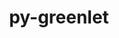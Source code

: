 ---
title: "py-greenlet"
layout: cache
categories: [package, develop]
meta: {"compilers": ["apple-clang@16.0.0", "apple-clang@17.0.0", "gcc@10.5.0", "gcc@11.1.0", "gcc@11.4.0", "gcc@13.2.0", "gcc@13.3.0", "gcc@7.5.0", "intel-oneapi-compilers@2025.1.0"], "num_specs": 374, "num_specs_by_stack": {"data-vis-sdk": 49, "developer-tools-aarch64-linux-gnu": 45, "developer-tools-darwin": 42, "developer-tools-x86_64_v3-linux-gnu": 45, "e4s": 3, "e4s-neoverse-v2": 47, "e4s-oneapi": 51, "radiuss": 49, "root": 374}, "oss": ["centos7", "rhel8", "sequoia", "ubuntu18.04", "ubuntu20.04", "ubuntu22.04", "ubuntu24.04"], "platforms": ["darwin", "linux"], "stacks": ["data-vis-sdk", "developer-tools-aarch64-linux-gnu", "developer-tools-darwin", "developer-tools-x86_64_v3-linux-gnu", "e4s", "e4s-neoverse-v2", "e4s-oneapi", "radiuss", "root"], "targets": ["aarch64", "neoverse_v2", "x86_64_v3"], "versions": ["3.0.3", "3.1.1", "3.2.2"]}
spec_details: [{"compiler": "gcc@13.2.0", "hash": "23b3khy225z2msjorpwlnauyguu4n2vo", "os": "ubuntu24.04", "platform": "linux", "size": "-", "stacks": ["radiuss", "root"], "target": "x86_64_v3", "variants": ["build_system=python_pip"], "versions": ["3.1.1"]}, {"compiler": "gcc@11.4.0", "hash": "23fv5nagbq7w54cpgawbarz44ucv6qkn", "os": "ubuntu22.04", "platform": "linux", "size": "-", "stacks": ["e4s-neoverse-v2", "root"], "target": "neoverse_v2", "variants": ["build_system=python_pip"], "versions": ["3.2.2"]}, {"compiler": "gcc@13.3.0", "hash": "25mlir7cgmo3kiuzw7bbriokrllk3fds", "os": "rhel8", "platform": "linux", "size": "-", "stacks": ["developer-tools-aarch64-linux-gnu", "root"], "target": "aarch64", "variants": ["build_system=python_pip"], "versions": ["3.1.1"]}, {"compiler": "intel-oneapi-compilers@2025.1.0", "hash": "2ghk5ofhh32c7nfhjkzyanii7pwmb2cb", "os": "ubuntu22.04", "platform": "linux", "size": "-", "stacks": ["e4s-oneapi", "root"], "target": "x86_64_v3", "variants": ["build_system=python_pip"], "versions": ["3.1.1"]}, {"compiler": "gcc@7.5.0", "hash": "2hdivjl5vlsmmmaff4nuckzwhx4rsnrx", "os": "ubuntu18.04", "platform": "linux", "size": "-", "stacks": ["radiuss", "root"], "target": "x86_64_v3", "variants": ["build_system=python_pip"], "versions": ["3.0.3"]}, {"compiler": "gcc@11.4.0", "hash": "2j6d247rcv2yjfyocgfvurnlffqck673", "os": "ubuntu22.04", "platform": "linux", "size": "-", "stacks": ["e4s-neoverse-v2", "root"], "target": "neoverse_v2", "variants": ["build_system=python_pip"], "versions": ["3.1.1"]}, {"compiler": "gcc@13.3.0", "hash": "2lfva35lt5jrnip66syg3thqmh3kh5z5", "os": "rhel8", "platform": "linux", "size": "-", "stacks": ["developer-tools-aarch64-linux-gnu", "root"], "target": "aarch64", "variants": ["build_system=python_pip"], "versions": ["3.2.2"]}, {"compiler": "gcc@13.2.0", "hash": "2msfsbftxciqla2psz3y4qfuzsxpxvme", "os": "ubuntu24.04", "platform": "linux", "size": "-", "stacks": ["radiuss", "root"], "target": "x86_64_v3", "variants": ["build_system=python_pip"], "versions": ["3.2.2"]}, {"compiler": "gcc@11.4.0", "hash": "2nd7wqpc2zcnocq6vgncqrk5am7rs5lp", "os": "ubuntu22.04", "platform": "linux", "size": "-", "stacks": ["root"], "target": "x86_64_v3", "variants": ["build_system=python_pip"], "versions": ["3.1.1"]}, {"compiler": "gcc@13.3.0", "hash": "2qhglmv4cxchqvpp42ilpzyduenel353", "os": "rhel8", "platform": "linux", "size": "-", "stacks": ["developer-tools-aarch64-linux-gnu", "root"], "target": "aarch64", "variants": ["build_system=python_pip"], "versions": ["3.1.1"]}, {"compiler": "gcc@7.5.0", "hash": "2tvy5yhbu2k2fg7bzlztmcfbs2kpa6zb", "os": "ubuntu18.04", "platform": "linux", "size": "-", "stacks": ["radiuss", "root"], "target": "x86_64_v3", "variants": ["build_system=python_pip"], "versions": ["3.0.3"]}, {"compiler": "gcc@13.3.0", "hash": "2v7acvh37wyidstwqk6dm76uggi6a5ha", "os": "rhel8", "platform": "linux", "size": "-", "stacks": ["developer-tools-aarch64-linux-gnu", "root"], "target": "aarch64", "variants": ["build_system=python_pip"], "versions": ["3.2.2"]}, {"compiler": "intel-oneapi-compilers@2025.1.0", "hash": "37o5bkf5ncnp5pix73mtbfvbhh2uiuh7", "os": "ubuntu22.04", "platform": "linux", "size": "-", "stacks": ["e4s-oneapi", "root"], "target": "x86_64_v3", "variants": ["build_system=python_pip"], "versions": ["3.1.1"]}, {"compiler": "gcc@10.5.0", "hash": "3a6r764jkadui7nj7ebhdutorrfkdqbx", "os": "centos7", "platform": "linux", "size": "-", "stacks": ["developer-tools-x86_64_v3-linux-gnu", "root"], "target": "x86_64_v3", "variants": ["build_system=python_pip"], "versions": ["3.2.2"]}, {"compiler": "intel-oneapi-compilers@2025.1.0", "hash": "3bb57rl7uqzm2oln3a5sn6axaogpqfp2", "os": "ubuntu22.04", "platform": "linux", "size": "-", "stacks": ["e4s-oneapi", "root"], "target": "x86_64_v3", "variants": ["build_system=python_pip"], "versions": ["3.1.1"]}, {"compiler": "gcc@7.5.0", "hash": "3bjne4aj5c2pzu2r3b5g7wxoyezljnac", "os": "ubuntu18.04", "platform": "linux", "size": "-", "stacks": ["radiuss", "root"], "target": "x86_64_v3", "variants": ["build_system=python_pip"], "versions": ["3.0.3"]}, {"compiler": "intel-oneapi-compilers@2025.1.0", "hash": "3jctiktjppbyoqal3ges6yogvhik3h5x", "os": "ubuntu22.04", "platform": "linux", "size": "-", "stacks": ["e4s-oneapi", "root"], "target": "x86_64_v3", "variants": ["build_system=python_pip"], "versions": ["3.1.1"]}, {"compiler": "gcc@13.3.0", "hash": "3lswfeo7srafpooj7bxqt2tvzmksaynr", "os": "rhel8", "platform": "linux", "size": "-", "stacks": ["developer-tools-aarch64-linux-gnu", "root"], "target": "aarch64", "variants": ["build_system=python_pip"], "versions": ["3.2.2"]}, {"compiler": "gcc@11.4.0", "hash": "3ogv3iyqgeyiyc5dvd2p6h6fhquafpju", "os": "ubuntu22.04", "platform": "linux", "size": "-", "stacks": ["root"], "target": "x86_64_v3", "variants": ["build_system=python_pip"], "versions": ["3.1.1"]}, {"compiler": "gcc@13.3.0", "hash": "3oqzv42ywydwd2xgwbckiewrf3wwrkyo", "os": "rhel8", "platform": "linux", "size": "-", "stacks": ["developer-tools-aarch64-linux-gnu", "root"], "target": "aarch64", "variants": ["build_system=python_pip"], "versions": ["3.1.1"]}, {"compiler": "gcc@10.5.0", "hash": "3pachctij3daspqkg4ugjoe6ytrkbyxa", "os": "centos7", "platform": "linux", "size": "-", "stacks": ["developer-tools-x86_64_v3-linux-gnu", "root"], "target": "x86_64_v3", "variants": ["build_system=python_pip"], "versions": ["3.1.1"]}, {"compiler": "intel-oneapi-compilers@2025.1.0", "hash": "3ttag66oanartysichxbepbqcxzkzzkz", "os": "ubuntu22.04", "platform": "linux", "size": "-", "stacks": ["e4s-oneapi", "root"], "target": "x86_64_v3", "variants": ["build_system=python_pip"], "versions": ["3.1.1"]}, {"compiler": "gcc@7.5.0", "hash": "3v3zxqaoqsy7bkyc52z6vk7vj5evcjat", "os": "ubuntu18.04", "platform": "linux", "size": "-", "stacks": ["radiuss", "root"], "target": "x86_64_v3", "variants": ["build_system=python_pip"], "versions": ["3.0.3"]}, {"compiler": "gcc@10.5.0", "hash": "3vhcwohlhas7c3onvomhysmzevqhly5b", "os": "centos7", "platform": "linux", "size": "-", "stacks": ["developer-tools-x86_64_v3-linux-gnu", "root"], "target": "x86_64_v3", "variants": ["build_system=python_pip"], "versions": ["3.1.1"]}, {"compiler": "gcc@11.4.0", "hash": "3vtnmyawtysz2p6a47jtel7azhlkhomf", "os": "ubuntu22.04", "platform": "linux", "size": "-", "stacks": ["e4s-neoverse-v2", "root"], "target": "neoverse_v2", "variants": ["build_system=python_pip"], "versions": ["3.1.1"]}, {"compiler": "apple-clang@16.0.0", "hash": "3x5rr4hvmadu3xxhhxdkdtyx64qzm3ov", "os": "sequoia", "platform": "darwin", "size": "-", "stacks": ["developer-tools-darwin", "root"], "target": "aarch64", "variants": ["build_system=python_pip"], "versions": ["3.1.1"]}, {"compiler": "gcc@11.4.0", "hash": "42ansvq7s6jhrpq3lwtvvxd553n725wj", "os": "ubuntu22.04", "platform": "linux", "size": "-", "stacks": ["e4s-neoverse-v2", "root"], "target": "neoverse_v2", "variants": ["build_system=python_pip"], "versions": ["3.1.1"]}, {"compiler": "gcc@13.3.0", "hash": "43egrybtf3cfzjyuhyyh7cuxp2p6gqfx", "os": "rhel8", "platform": "linux", "size": "-", "stacks": ["developer-tools-aarch64-linux-gnu", "root"], "target": "aarch64", "variants": ["build_system=python_pip"], "versions": ["3.1.1"]}, {"compiler": "gcc@11.4.0", "hash": "43lkh7oyqqryumecs4wbo2uzyuicqel2", "os": "ubuntu22.04", "platform": "linux", "size": "-", "stacks": ["root"], "target": "x86_64_v3", "variants": ["build_system=python_pip"], "versions": ["3.2.2"]}, {"compiler": "intel-oneapi-compilers@2025.1.0", "hash": "47zlpbpfgzi3r6jt62bcbqlypgn5fjly", "os": "ubuntu22.04", "platform": "linux", "size": "-", "stacks": ["e4s-oneapi", "root"], "target": "x86_64_v3", "variants": ["build_system=python_pip"], "versions": ["3.1.1"]}, {"compiler": "gcc@11.1.0", "hash": "4cxtpbyvjucxunm7mimlil77bqqvfugj", "os": "ubuntu20.04", "platform": "linux", "size": "-", "stacks": ["data-vis-sdk", "root"], "target": "x86_64_v3", "variants": ["build_system=python_pip"], "versions": ["3.1.1"]}, {"compiler": "intel-oneapi-compilers@2025.1.0", "hash": "4hrduwdpqcvkcsykydjvqlgk4uzh6cqq", "os": "ubuntu22.04", "platform": "linux", "size": "-", "stacks": ["e4s-oneapi", "root"], "target": "x86_64_v3", "variants": ["build_system=python_pip"], "versions": ["3.2.2"]}, {"compiler": "intel-oneapi-compilers@2025.1.0", "hash": "4ibcf3wskhmwdcupsl4dimj6rasqsts7", "os": "ubuntu22.04", "platform": "linux", "size": "-", "stacks": ["e4s-oneapi", "root"], "target": "x86_64_v3", "variants": ["build_system=python_pip"], "versions": ["3.1.1"]}, {"compiler": "gcc@10.5.0", "hash": "4jm2qxjinhy7hs6sguhycnnxwervefs3", "os": "centos7", "platform": "linux", "size": "-", "stacks": ["developer-tools-x86_64_v3-linux-gnu", "root"], "target": "x86_64_v3", "variants": ["build_system=python_pip"], "versions": ["3.1.1"]}, {"compiler": "gcc@11.4.0", "hash": "4jpbb7ke4mnlmtm7h7olz4jptixkh73y", "os": "ubuntu22.04", "platform": "linux", "size": "-", "stacks": ["root"], "target": "x86_64_v3", "variants": ["build_system=python_pip"], "versions": ["3.1.1"]}, {"compiler": "gcc@11.4.0", "hash": "4khb4r53exglozapb7dkhzt3sjmjt7be", "os": "ubuntu22.04", "platform": "linux", "size": "-", "stacks": ["root"], "target": "x86_64_v3", "variants": ["build_system=python_pip"], "versions": ["3.1.1"]}, {"compiler": "gcc@11.4.0", "hash": "4mjtju4qffquzn3ww5frdg7p55uqg3au", "os": "ubuntu22.04", "platform": "linux", "size": "-", "stacks": ["root"], "target": "x86_64_v3", "variants": ["build_system=python_pip"], "versions": ["3.1.1"]}, {"compiler": "gcc@11.1.0", "hash": "4rs6ss25jouth4ktwk66poigvaae2lx2", "os": "ubuntu20.04", "platform": "linux", "size": "-", "stacks": ["data-vis-sdk", "root"], "target": "x86_64_v3", "variants": ["build_system=python_pip"], "versions": ["3.1.1"]}, {"compiler": "intel-oneapi-compilers@2025.1.0", "hash": "4ti23es7olioibeoiysikg5yutyuj3p2", "os": "ubuntu22.04", "platform": "linux", "size": "-", "stacks": ["e4s-oneapi", "root"], "target": "x86_64_v3", "variants": ["build_system=python_pip"], "versions": ["3.2.2"]}, {"compiler": "intel-oneapi-compilers@2025.1.0", "hash": "4wg5wmoaxfsmrf77t4kq6c3izsarha7j", "os": "ubuntu22.04", "platform": "linux", "size": "-", "stacks": ["e4s-oneapi", "root"], "target": "x86_64_v3", "variants": ["build_system=python_pip"], "versions": ["3.1.1"]}, {"compiler": "gcc@10.5.0", "hash": "52grascmzxypfbttmdacrkaemmf27uim", "os": "centos7", "platform": "linux", "size": "-", "stacks": ["developer-tools-x86_64_v3-linux-gnu", "root"], "target": "x86_64_v3", "variants": ["build_system=python_pip"], "versions": ["3.1.1"]}, {"compiler": "gcc@11.4.0", "hash": "52lekhe2f675mympior3dzgimkl3xmva", "os": "ubuntu22.04", "platform": "linux", "size": "-", "stacks": ["root"], "target": "x86_64_v3", "variants": ["build_system=python_pip"], "versions": ["3.1.1"]}, {"compiler": "gcc@11.1.0", "hash": "575i2jhh72tn736iwfrkleq5zmctehj6", "os": "ubuntu20.04", "platform": "linux", "size": "-", "stacks": ["data-vis-sdk", "root"], "target": "x86_64_v3", "variants": ["build_system=python_pip"], "versions": ["3.1.1"]}, {"compiler": "gcc@10.5.0", "hash": "57plvanv4nobc5p4ohtza3gwmglazjp6", "os": "centos7", "platform": "linux", "size": "-", "stacks": ["developer-tools-x86_64_v3-linux-gnu", "root"], "target": "x86_64_v3", "variants": ["build_system=python_pip"], "versions": ["3.1.1"]}, {"compiler": "gcc@11.4.0", "hash": "5a2vuethhqjbmduda3mp2lx2qmbpcjmw", "os": "ubuntu22.04", "platform": "linux", "size": "-", "stacks": ["e4s-neoverse-v2", "root"], "target": "neoverse_v2", "variants": ["build_system=python_pip"], "versions": ["3.1.1"]}, {"compiler": "apple-clang@16.0.0", "hash": "5btimfzmfuavytrpkuyhx4of7wjvpknv", "os": "sequoia", "platform": "darwin", "size": "-", "stacks": ["developer-tools-darwin", "root"], "target": "aarch64", "variants": ["build_system=python_pip"], "versions": ["3.1.1"]}, {"compiler": "gcc@11.1.0", "hash": "5czntylwtor2h6u2tysajeyikg3lszeu", "os": "ubuntu20.04", "platform": "linux", "size": "-", "stacks": ["data-vis-sdk", "root"], "target": "x86_64_v3", "variants": ["build_system=python_pip"], "versions": ["3.1.1"]}, {"compiler": "gcc@11.1.0", "hash": "5fdebzc2wo4smgncdmjesa27vaeerqly", "os": "ubuntu20.04", "platform": "linux", "size": "-", "stacks": ["data-vis-sdk", "root"], "target": "x86_64_v3", "variants": ["build_system=python_pip"], "versions": ["3.1.1"]}, {"compiler": "gcc@7.5.0", "hash": "5fw5hx5gimckokawato7welwhq6yrve3", "os": "ubuntu18.04", "platform": "linux", "size": "-", "stacks": ["radiuss", "root"], "target": "x86_64_v3", "variants": ["build_system=python_pip"], "versions": ["3.0.3"]}, {"compiler": "gcc@10.5.0", "hash": "5hmk6ofhdeeliy76nrmjh5dxb6uti2od", "os": "centos7", "platform": "linux", "size": "-", "stacks": ["developer-tools-x86_64_v3-linux-gnu", "root"], "target": "x86_64_v3", "variants": ["build_system=python_pip"], "versions": ["3.2.2"]}, {"compiler": "gcc@11.1.0", "hash": "5hqxtgbsaaefvd5e2po6upxhxiqtmlxm", "os": "ubuntu20.04", "platform": "linux", "size": "-", "stacks": ["data-vis-sdk", "root"], "target": "x86_64_v3", "variants": ["build_system=python_pip"], "versions": ["3.1.1"]}, {"compiler": "intel-oneapi-compilers@2025.1.0", "hash": "5n3t5ksmnyszj7lyleqcvhswrp7wv5sv", "os": "ubuntu22.04", "platform": "linux", "size": "-", "stacks": ["e4s-oneapi", "root"], "target": "x86_64_v3", "variants": ["build_system=python_pip"], "versions": ["3.1.1"]}, {"compiler": "gcc@11.4.0", "hash": "5ofcptkon2s3cnr36djm4lxdhus6sgcu", "os": "ubuntu22.04", "platform": "linux", "size": "-", "stacks": ["root"], "target": "x86_64_v3", "variants": ["build_system=python_pip"], "versions": ["3.2.2"]}, {"compiler": "gcc@11.4.0", "hash": "5vuz5cufbynzyyc6bopgbzcg7o65yyml", "os": "ubuntu22.04", "platform": "linux", "size": "-", "stacks": ["e4s-neoverse-v2", "root"], "target": "neoverse_v2", "variants": ["build_system=python_pip"], "versions": ["3.2.2"]}, {"compiler": "gcc@13.3.0", "hash": "5zvouwdrboe7r5mgly7esghemszeqd4u", "os": "rhel8", "platform": "linux", "size": "-", "stacks": ["developer-tools-aarch64-linux-gnu", "root"], "target": "aarch64", "variants": ["build_system=python_pip"], "versions": ["3.2.2"]}, {"compiler": "intel-oneapi-compilers@2025.1.0", "hash": "62dveajgaodfn36sgb6zxvay3lei6zwo", "os": "ubuntu22.04", "platform": "linux", "size": "-", "stacks": ["e4s-oneapi", "root"], "target": "x86_64_v3", "variants": ["build_system=python_pip"], "versions": ["3.1.1"]}, {"compiler": "gcc@7.5.0", "hash": "65sdvmobs4om4ual3b6zjgf7dgl7mvsv", "os": "ubuntu18.04", "platform": "linux", "size": "-", "stacks": ["radiuss", "root"], "target": "x86_64_v3", "variants": ["build_system=python_pip"], "versions": ["3.0.3"]}, {"compiler": "gcc@11.1.0", "hash": "67qf5ebnxiqyvy3vyz62havfajypvcns", "os": "ubuntu20.04", "platform": "linux", "size": "-", "stacks": ["data-vis-sdk", "root"], "target": "x86_64_v3", "variants": ["build_system=python_pip"], "versions": ["3.1.1"]}, {"compiler": "apple-clang@16.0.0", "hash": "6cgzxbjrekccxkiwv5i27zq6ypoz63bx", "os": "sequoia", "platform": "darwin", "size": "-", "stacks": ["developer-tools-darwin", "root"], "target": "aarch64", "variants": ["build_system=python_pip"], "versions": ["3.1.1"]}, {"compiler": "intel-oneapi-compilers@2025.1.0", "hash": "6ge4t7qyie4up22e3ik3xyf5vsilhsil", "os": "ubuntu22.04", "platform": "linux", "size": "-", "stacks": ["e4s-oneapi", "root"], "target": "x86_64_v3", "variants": ["build_system=python_pip"], "versions": ["3.1.1"]}, {"compiler": "gcc@11.4.0", "hash": "6gyqrjyvoxcwgbggb32x77axbo2au4l5", "os": "ubuntu22.04", "platform": "linux", "size": "-", "stacks": ["root"], "target": "x86_64_v3", "variants": ["build_system=python_pip"], "versions": ["3.1.1"]}, {"compiler": "gcc@7.5.0", "hash": "6nuz75drf5mnctwms2z4wswxgopth775", "os": "ubuntu18.04", "platform": "linux", "size": "-", "stacks": ["radiuss", "root"], "target": "x86_64_v3", "variants": ["build_system=python_pip"], "versions": ["3.0.3"]}, {"compiler": "gcc@11.1.0", "hash": "6pml5yhuyjha4uekdvrczxwe4fy2eylh", "os": "ubuntu20.04", "platform": "linux", "size": "-", "stacks": ["data-vis-sdk", "root"], "target": "x86_64_v3", "variants": ["build_system=python_pip"], "versions": ["3.1.1"]}, {"compiler": "gcc@11.4.0", "hash": "6qwmfnlqbs7gemeh2ghekv7b5u4aulpq", "os": "ubuntu22.04", "platform": "linux", "size": "-", "stacks": ["e4s-neoverse-v2", "root"], "target": "neoverse_v2", "variants": ["build_system=python_pip"], "versions": ["3.2.2"]}, {"compiler": "gcc@13.3.0", "hash": "6rm5zkpzcnqke67rw6bmlofeq4fbfqve", "os": "rhel8", "platform": "linux", "size": "-", "stacks": ["developer-tools-aarch64-linux-gnu", "root"], "target": "aarch64", "variants": ["build_system=python_pip"], "versions": ["3.1.1"]}, {"compiler": "gcc@11.1.0", "hash": "6y6g2uwxz6nqlkblmvjw5omfherjmoob", "os": "ubuntu20.04", "platform": "linux", "size": "-", "stacks": ["data-vis-sdk", "root"], "target": "x86_64_v3", "variants": ["build_system=python_pip"], "versions": ["3.1.1"]}, {"compiler": "gcc@7.5.0", "hash": "76og4lfgvfc6hs6dwdkny2hidg3zkn3s", "os": "ubuntu18.04", "platform": "linux", "size": "-", "stacks": ["radiuss", "root"], "target": "x86_64_v3", "variants": ["build_system=python_pip"], "versions": ["3.0.3"]}, {"compiler": "gcc@10.5.0", "hash": "7dqrlkppq6x64li7m3wzf375qvbs6q7i", "os": "centos7", "platform": "linux", "size": "-", "stacks": ["developer-tools-x86_64_v3-linux-gnu", "root"], "target": "x86_64_v3", "variants": ["build_system=python_pip"], "versions": ["3.1.1"]}, {"compiler": "gcc@13.2.0", "hash": "7fnfu7fnapp4qwsfmkuer3ctvd5com2p", "os": "ubuntu24.04", "platform": "linux", "size": "-", "stacks": ["radiuss", "root"], "target": "x86_64_v3", "variants": ["build_system=python_pip"], "versions": ["3.2.2"]}, {"compiler": "gcc@11.4.0", "hash": "7n7vu4d72ntf4atemlsdxygwtwobadeu", "os": "ubuntu22.04", "platform": "linux", "size": "-", "stacks": ["root"], "target": "x86_64_v3", "variants": ["build_system=python_pip"], "versions": ["3.2.2"]}, {"compiler": "gcc@11.4.0", "hash": "7tbjlqs2ob4oosqjkbxtsmmxpde36hcy", "os": "ubuntu22.04", "platform": "linux", "size": "-", "stacks": ["root"], "target": "x86_64_v3", "variants": ["build_system=python_pip"], "versions": ["3.1.1"]}, {"compiler": "gcc@7.5.0", "hash": "7vd5fe3launfzecdwjdmqeecvp7k3yol", "os": "ubuntu18.04", "platform": "linux", "size": "-", "stacks": ["radiuss", "root"], "target": "x86_64_v3", "variants": ["build_system=python_pip"], "versions": ["3.0.3"]}, {"compiler": "apple-clang@17.0.0", "hash": "7ze3lmp7744dvyrodvfcqv5i3gsixwfy", "os": "sequoia", "platform": "darwin", "size": "-", "stacks": ["developer-tools-darwin", "root"], "target": "aarch64", "variants": ["build_system=python_pip"], "versions": ["3.1.1"]}, {"compiler": "gcc@10.5.0", "hash": "a327rzc3km65pdkjwiy6egdqcdvf736k", "os": "centos7", "platform": "linux", "size": "-", "stacks": ["developer-tools-x86_64_v3-linux-gnu", "root"], "target": "x86_64_v3", "variants": ["build_system=python_pip"], "versions": ["3.1.1"]}, {"compiler": "gcc@11.4.0", "hash": "a3qjrdnca7gy23grwzn5qvkdtuwx3vjx", "os": "ubuntu22.04", "platform": "linux", "size": "-", "stacks": ["e4s-neoverse-v2", "root"], "target": "neoverse_v2", "variants": ["build_system=python_pip"], "versions": ["3.1.1"]}, {"compiler": "gcc@11.4.0", "hash": "a4h4p6ndvfpryrdjjdzuv77gzilvumnr", "os": "ubuntu22.04", "platform": "linux", "size": "-", "stacks": ["root"], "target": "x86_64_v3", "variants": ["build_system=python_pip"], "versions": ["3.1.1"]}, {"compiler": "apple-clang@17.0.0", "hash": "a6crkdivfjblvq2wt7r37fbl3faoxf4t", "os": "sequoia", "platform": "darwin", "size": "-", "stacks": ["developer-tools-darwin", "root"], "target": "aarch64", "variants": ["build_system=python_pip"], "versions": ["3.2.2"]}, {"compiler": "intel-oneapi-compilers@2025.1.0", "hash": "aaflpdgu2w2simtm4pauuoizrnvktnfv", "os": "ubuntu22.04", "platform": "linux", "size": "-", "stacks": ["e4s-oneapi", "root"], "target": "x86_64_v3", "variants": ["build_system=python_pip"], "versions": ["3.1.1"]}, {"compiler": "gcc@11.1.0", "hash": "af3tpjnipukwhzzeupmxxa7osjbt7ukm", "os": "ubuntu20.04", "platform": "linux", "size": "-", "stacks": ["data-vis-sdk", "root"], "target": "x86_64_v3", "variants": ["build_system=python_pip"], "versions": ["3.1.1"]}, {"compiler": "intel-oneapi-compilers@2025.1.0", "hash": "ah6xpviv6y7dl3pycijyzrv434bauyos", "os": "ubuntu22.04", "platform": "linux", "size": "-", "stacks": ["e4s-oneapi", "root"], "target": "x86_64_v3", "variants": ["build_system=python_pip"], "versions": ["3.1.1"]}, {"compiler": "gcc@11.4.0", "hash": "ai6pi4uujdiliyfqrri36ulxcijpevnf", "os": "ubuntu22.04", "platform": "linux", "size": "-", "stacks": ["root"], "target": "x86_64_v3", "variants": ["build_system=python_pip"], "versions": ["3.2.2"]}, {"compiler": "gcc@11.4.0", "hash": "ar3jiywwcfaajqpn25l2xkiuhh5nukwz", "os": "ubuntu22.04", "platform": "linux", "size": "-", "stacks": ["root"], "target": "x86_64_v3", "variants": ["build_system=python_pip"], "versions": ["3.1.1"]}, {"compiler": "gcc@11.4.0", "hash": "auhgiwnefh6j4mx2nrn4qw6dyp4xmdmn", "os": "ubuntu22.04", "platform": "linux", "size": "-", "stacks": ["e4s-neoverse-v2", "root"], "target": "neoverse_v2", "variants": ["build_system=python_pip"], "versions": ["3.1.1"]}, {"compiler": "gcc@10.5.0", "hash": "auk7ifj3rzt5qssc4ue3mnqz7tgkdi3q", "os": "centos7", "platform": "linux", "size": "-", "stacks": ["developer-tools-x86_64_v3-linux-gnu", "root"], "target": "x86_64_v3", "variants": ["build_system=python_pip"], "versions": ["3.1.1"]}, {"compiler": "gcc@11.1.0", "hash": "aur6pxiohkhnztieyhqfbbftufxy7hdc", "os": "ubuntu20.04", "platform": "linux", "size": "-", "stacks": ["data-vis-sdk", "root"], "target": "x86_64_v3", "variants": ["build_system=python_pip"], "versions": ["3.1.1"]}, {"compiler": "gcc@11.4.0", "hash": "aut5zhvumliql2zq26vqm3bqdwb2rqvb", "os": "ubuntu22.04", "platform": "linux", "size": "-", "stacks": ["root"], "target": "x86_64_v3", "variants": ["build_system=python_pip"], "versions": ["3.1.1"]}, {"compiler": "gcc@11.4.0", "hash": "b2rwevmw6jgbryk4qogxfu3eynatb27i", "os": "ubuntu22.04", "platform": "linux", "size": "-", "stacks": ["e4s-neoverse-v2", "root"], "target": "neoverse_v2", "variants": ["build_system=python_pip"], "versions": ["3.1.1"]}, {"compiler": "intel-oneapi-compilers@2025.1.0", "hash": "b7wca4qgdfhbhwsmegduscyponkmmtkx", "os": "ubuntu22.04", "platform": "linux", "size": "-", "stacks": ["e4s-oneapi", "root"], "target": "x86_64_v3", "variants": ["build_system=python_pip"], "versions": ["3.1.1"]}, {"compiler": "gcc@11.1.0", "hash": "bau44uwb4nq7u6itplwgahyvvunxrpnj", "os": "ubuntu20.04", "platform": "linux", "size": "-", "stacks": ["data-vis-sdk", "root"], "target": "x86_64_v3", "variants": ["build_system=python_pip"], "versions": ["3.1.1"]}, {"compiler": "gcc@13.3.0", "hash": "bgopxv7yk2nw42o34lflnsal3zpcqgo5", "os": "rhel8", "platform": "linux", "size": "-", "stacks": ["developer-tools-aarch64-linux-gnu", "root"], "target": "aarch64", "variants": ["build_system=python_pip"], "versions": ["3.2.2"]}, {"compiler": "intel-oneapi-compilers@2025.1.0", "hash": "biunyjgykm5435agikht7uybdvl2yklr", "os": "ubuntu22.04", "platform": "linux", "size": "-", "stacks": ["e4s-oneapi", "root"], "target": "x86_64_v3", "variants": ["build_system=python_pip"], "versions": ["3.1.1"]}, {"compiler": "gcc@13.3.0", "hash": "bjbqh67mniw3g7g25pfuw3t7goofulqc", "os": "rhel8", "platform": "linux", "size": "-", "stacks": ["developer-tools-aarch64-linux-gnu", "root"], "target": "aarch64", "variants": ["build_system=python_pip"], "versions": ["3.1.1"]}, {"compiler": "gcc@10.5.0", "hash": "blrlammbee4rx6wj5tflb5wppkskmfyp", "os": "centos7", "platform": "linux", "size": "-", "stacks": ["developer-tools-x86_64_v3-linux-gnu", "root"], "target": "x86_64_v3", "variants": ["build_system=python_pip"], "versions": ["3.1.1"]}, {"compiler": "gcc@11.4.0", "hash": "boezv3bnpo2eiuejejtlogfs5wa7fsge", "os": "ubuntu22.04", "platform": "linux", "size": "-", "stacks": ["e4s-neoverse-v2", "root"], "target": "neoverse_v2", "variants": ["build_system=python_pip"], "versions": ["3.2.2"]}, {"compiler": "gcc@11.1.0", "hash": "boh5hzwzuf7eeec2zgaajws2jed76j55", "os": "ubuntu20.04", "platform": "linux", "size": "-", "stacks": ["data-vis-sdk", "root"], "target": "x86_64_v3", "variants": ["build_system=python_pip"], "versions": ["3.1.1"]}, {"compiler": "intel-oneapi-compilers@2025.1.0", "hash": "bqo2jzequrwmkkdisijaz7yfba2277do", "os": "ubuntu22.04", "platform": "linux", "size": "-", "stacks": ["e4s-oneapi", "root"], "target": "x86_64_v3", "variants": ["build_system=python_pip"], "versions": ["3.1.1"]}, {"compiler": "apple-clang@16.0.0", "hash": "bxlxiq4uvmm3c2v4kzw6umjdyzh7rkso", "os": "sequoia", "platform": "darwin", "size": "-", "stacks": ["developer-tools-darwin", "root"], "target": "aarch64", "variants": ["build_system=python_pip"], "versions": ["3.1.1"]}, {"compiler": "gcc@10.5.0", "hash": "bzeoqiu3rlqxua5buzsr635bzslucuhu", "os": "centos7", "platform": "linux", "size": "-", "stacks": ["developer-tools-x86_64_v3-linux-gnu", "root"], "target": "x86_64_v3", "variants": ["build_system=python_pip"], "versions": ["3.1.1"]}, {"compiler": "gcc@11.4.0", "hash": "bzgbr27hxfmdcorcbbazo6myunqs7f33", "os": "ubuntu22.04", "platform": "linux", "size": "-", "stacks": ["root"], "target": "x86_64_v3", "variants": ["build_system=python_pip"], "versions": ["3.1.1"]}, {"compiler": "gcc@10.5.0", "hash": "c2gls2twxjuuz72ekz3b7x4fibrnlpca", "os": "centos7", "platform": "linux", "size": "-", "stacks": ["developer-tools-x86_64_v3-linux-gnu", "root"], "target": "x86_64_v3", "variants": ["build_system=python_pip"], "versions": ["3.1.1"]}, {"compiler": "gcc@13.2.0", "hash": "c6dbamloggjendhra77jw7lxq6wbqr5z", "os": "ubuntu24.04", "platform": "linux", "size": "-", "stacks": ["radiuss", "root"], "target": "x86_64_v3", "variants": ["build_system=python_pip"], "versions": ["3.1.1"]}, {"compiler": "gcc@13.3.0", "hash": "c6f42pl2j6uvjdthg2aivlqaturih62l", "os": "rhel8", "platform": "linux", "size": "-", "stacks": ["developer-tools-aarch64-linux-gnu", "root"], "target": "aarch64", "variants": ["build_system=python_pip"], "versions": ["3.1.1"]}, {"compiler": "gcc@13.3.0", "hash": "c6ip6y67avr7r2ge7mbqg5ms6vct4a35", "os": "rhel8", "platform": "linux", "size": "-", "stacks": ["developer-tools-aarch64-linux-gnu", "root"], "target": "aarch64", "variants": ["build_system=python_pip"], "versions": ["3.1.1"]}, {"compiler": "intel-oneapi-compilers@2025.1.0", "hash": "c7zkwvyltgpq3wbsa4tczz7hllxmtwrp", "os": "ubuntu22.04", "platform": "linux", "size": "-", "stacks": ["e4s-oneapi", "root"], "target": "x86_64_v3", "variants": ["build_system=python_pip"], "versions": ["3.2.2"]}, {"compiler": "gcc@11.4.0", "hash": "ccu4smt3wo2egjrueqpaotdsjc2cjabs", "os": "ubuntu22.04", "platform": "linux", "size": "-", "stacks": ["root"], "target": "x86_64_v3", "variants": ["build_system=python_pip"], "versions": ["3.1.1"]}, {"compiler": "intel-oneapi-compilers@2025.1.0", "hash": "cf5rrii4ct6t3zhxn7trjxdynr3kpqlm", "os": "ubuntu22.04", "platform": "linux", "size": "-", "stacks": ["e4s-oneapi", "root"], "target": "x86_64_v3", "variants": ["build_system=python_pip"], "versions": ["3.1.1"]}, {"compiler": "gcc@11.4.0", "hash": "ckj7dokj3okuprj2cklvtdytrlwydszn", "os": "ubuntu22.04", "platform": "linux", "size": "-", "stacks": ["e4s-neoverse-v2", "root"], "target": "neoverse_v2", "variants": ["build_system=python_pip"], "versions": ["3.1.1"]}, {"compiler": "gcc@7.5.0", "hash": "cljnuiuem5symfzmtxmwwj2vjfcdqx64", "os": "ubuntu18.04", "platform": "linux", "size": "-", "stacks": ["radiuss", "root"], "target": "x86_64_v3", "variants": ["build_system=python_pip"], "versions": ["3.0.3"]}, {"compiler": "intel-oneapi-compilers@2025.1.0", "hash": "cm5iyzfiseql4krdslzkhieaol3trwld", "os": "ubuntu22.04", "platform": "linux", "size": "-", "stacks": ["e4s-oneapi", "root"], "target": "x86_64_v3", "variants": ["build_system=python_pip"], "versions": ["3.1.1"]}, {"compiler": "gcc@11.1.0", "hash": "cnjrpsryqro2j2e7zfkk5yc74vmr2p44", "os": "ubuntu20.04", "platform": "linux", "size": "-", "stacks": ["data-vis-sdk", "root"], "target": "x86_64_v3", "variants": ["build_system=python_pip"], "versions": ["3.2.2"]}, {"compiler": "gcc@7.5.0", "hash": "coc4x6nry2esu4htixs5rfzkxkmafpe5", "os": "ubuntu18.04", "platform": "linux", "size": "-", "stacks": ["radiuss", "root"], "target": "x86_64_v3", "variants": ["build_system=python_pip"], "versions": ["3.0.3"]}, {"compiler": "apple-clang@17.0.0", "hash": "cp3nrlg672rymw63zeaxyarerme4mpik", "os": "sequoia", "platform": "darwin", "size": "-", "stacks": ["developer-tools-darwin", "root"], "target": "aarch64", "variants": ["build_system=python_pip"], "versions": ["3.2.2"]}, {"compiler": "gcc@11.4.0", "hash": "cti6xvhivuukfichvkp7wvnhahzxqxbg", "os": "ubuntu22.04", "platform": "linux", "size": "-", "stacks": ["root"], "target": "x86_64_v3", "variants": ["build_system=python_pip"], "versions": ["3.1.1"]}, {"compiler": "gcc@10.5.0", "hash": "cu4wiyzq7qitqj2t7rkmjc6nntwbdhld", "os": "centos7", "platform": "linux", "size": "-", "stacks": ["developer-tools-x86_64_v3-linux-gnu", "root"], "target": "x86_64_v3", "variants": ["build_system=python_pip"], "versions": ["3.1.1"]}, {"compiler": "gcc@13.3.0", "hash": "cvlbrahxx7uie7dhlqie3mghiyfefryb", "os": "rhel8", "platform": "linux", "size": "-", "stacks": ["developer-tools-aarch64-linux-gnu", "root"], "target": "aarch64", "variants": ["build_system=python_pip"], "versions": ["3.1.1"]}, {"compiler": "apple-clang@17.0.0", "hash": "cvyq5ijnicpxadsosil5cnik5yu332zh", "os": "sequoia", "platform": "darwin", "size": "-", "stacks": ["developer-tools-darwin", "root"], "target": "aarch64", "variants": ["build_system=python_pip"], "versions": ["3.1.1"]}, {"compiler": "gcc@7.5.0", "hash": "cwplm5p5x5hox322en4yo5vdzxcpih4k", "os": "ubuntu18.04", "platform": "linux", "size": "-", "stacks": ["radiuss", "root"], "target": "x86_64_v3", "variants": ["build_system=python_pip"], "versions": ["3.0.3"]}, {"compiler": "gcc@13.3.0", "hash": "czb25re57vriducsp3mtos6lzpivgmrb", "os": "rhel8", "platform": "linux", "size": "-", "stacks": ["developer-tools-aarch64-linux-gnu", "root"], "target": "aarch64", "variants": ["build_system=python_pip"], "versions": ["3.1.1"]}, {"compiler": "apple-clang@17.0.0", "hash": "d33leeshqxzw33ec5tnwdvdfybuxzkb2", "os": "sequoia", "platform": "darwin", "size": "-", "stacks": ["developer-tools-darwin", "root"], "target": "aarch64", "variants": ["build_system=python_pip"], "versions": ["3.1.1"]}, {"compiler": "gcc@11.4.0", "hash": "ddjiph4cdwxq3vrlolabzc2jighavhdt", "os": "ubuntu22.04", "platform": "linux", "size": "-", "stacks": ["e4s-neoverse-v2", "root"], "target": "neoverse_v2", "variants": ["build_system=python_pip"], "versions": ["3.1.1"]}, {"compiler": "apple-clang@17.0.0", "hash": "dfn644hrw3m33u3lj2qdb2y26sfbxzki", "os": "sequoia", "platform": "darwin", "size": "-", "stacks": ["developer-tools-darwin", "root"], "target": "aarch64", "variants": ["build_system=python_pip"], "versions": ["3.1.1"]}, {"compiler": "apple-clang@16.0.0", "hash": "dg5jfkmwe4sc2hbp7kgop24tygwt2grd", "os": "sequoia", "platform": "darwin", "size": "-", "stacks": ["developer-tools-darwin", "root"], "target": "aarch64", "variants": ["build_system=python_pip"], "versions": ["3.1.1"]}, {"compiler": "gcc@10.5.0", "hash": "djkz5nceelrhkalm6my6elklekbozsgl", "os": "centos7", "platform": "linux", "size": "-", "stacks": ["developer-tools-x86_64_v3-linux-gnu", "root"], "target": "x86_64_v3", "variants": ["build_system=python_pip"], "versions": ["3.1.1"]}, {"compiler": "intel-oneapi-compilers@2025.1.0", "hash": "dmajj6h4fsfjk7zhbo6cpknyrzs6vjtx", "os": "ubuntu22.04", "platform": "linux", "size": "-", "stacks": ["e4s-oneapi", "root"], "target": "x86_64_v3", "variants": ["build_system=python_pip"], "versions": ["3.2.2"]}, {"compiler": "gcc@10.5.0", "hash": "dmimsofkdbhdzbco2gnkagbazib3y6mx", "os": "centos7", "platform": "linux", "size": "-", "stacks": ["developer-tools-x86_64_v3-linux-gnu", "root"], "target": "x86_64_v3", "variants": ["build_system=python_pip"], "versions": ["3.1.1"]}, {"compiler": "gcc@7.5.0", "hash": "duwyyd4gvs3y5qntpfji5gjbgmqt3v7h", "os": "ubuntu18.04", "platform": "linux", "size": "-", "stacks": ["radiuss", "root"], "target": "x86_64_v3", "variants": ["build_system=python_pip"], "versions": ["3.0.3"]}, {"compiler": "gcc@10.5.0", "hash": "dwjbzkwdhuigpd6gkgtqsumetrigkqjf", "os": "centos7", "platform": "linux", "size": "-", "stacks": ["developer-tools-x86_64_v3-linux-gnu", "root"], "target": "x86_64_v3", "variants": ["build_system=python_pip"], "versions": ["3.1.1"]}, {"compiler": "gcc@13.3.0", "hash": "dxwt3mae2svncdeo25t2vtp4h5z43qnq", "os": "rhel8", "platform": "linux", "size": "-", "stacks": ["developer-tools-aarch64-linux-gnu", "root"], "target": "aarch64", "variants": ["build_system=python_pip"], "versions": ["3.1.1"]}, {"compiler": "intel-oneapi-compilers@2025.1.0", "hash": "dy4cfjrwa7ozz6chl3uxiaieae7xpdid", "os": "ubuntu22.04", "platform": "linux", "size": "-", "stacks": ["e4s-oneapi", "root"], "target": "x86_64_v3", "variants": ["build_system=python_pip"], "versions": ["3.1.1"]}, {"compiler": "intel-oneapi-compilers@2025.1.0", "hash": "dzleq73y75tnado5iywfni2ekfgbisao", "os": "ubuntu22.04", "platform": "linux", "size": "-", "stacks": ["e4s-oneapi", "root"], "target": "x86_64_v3", "variants": ["build_system=python_pip"], "versions": ["3.1.1"]}, {"compiler": "gcc@7.5.0", "hash": "e3yzsf3smvjlzeigggnrnhvr7f6fshbx", "os": "ubuntu18.04", "platform": "linux", "size": "-", "stacks": ["radiuss", "root"], "target": "x86_64_v3", "variants": ["build_system=python_pip"], "versions": ["3.0.3"]}, {"compiler": "gcc@11.4.0", "hash": "e4qijvhk6bxrvcyyfeequ4laz7xyimw3", "os": "ubuntu22.04", "platform": "linux", "size": "-", "stacks": ["root"], "target": "x86_64_v3", "variants": ["build_system=python_pip"], "versions": ["3.1.1"]}, {"compiler": "apple-clang@17.0.0", "hash": "e72srzuysw3k64vs7vl3fo4ncoz2ri7t", "os": "sequoia", "platform": "darwin", "size": "-", "stacks": ["developer-tools-darwin", "root"], "target": "aarch64", "variants": ["build_system=python_pip"], "versions": ["3.1.1"]}, {"compiler": "gcc@11.4.0", "hash": "ebi6bfkgypyhvmlaquwxcg2uypxw6ahv", "os": "ubuntu22.04", "platform": "linux", "size": "-", "stacks": ["e4s-neoverse-v2", "root"], "target": "neoverse_v2", "variants": ["build_system=python_pip"], "versions": ["3.1.1"]}, {"compiler": "gcc@10.5.0", "hash": "ed2qibvw33quzoxnqevrfl46rwb67htq", "os": "centos7", "platform": "linux", "size": "-", "stacks": ["developer-tools-x86_64_v3-linux-gnu", "root"], "target": "x86_64_v3", "variants": ["build_system=python_pip"], "versions": ["3.2.2"]}, {"compiler": "gcc@10.5.0", "hash": "efto7m7gum3nkncupw53bdckqf6yuiwb", "os": "centos7", "platform": "linux", "size": "-", "stacks": ["developer-tools-x86_64_v3-linux-gnu", "root"], "target": "x86_64_v3", "variants": ["build_system=python_pip"], "versions": ["3.1.1"]}, {"compiler": "intel-oneapi-compilers@2025.1.0", "hash": "efx47trglqa365f6hsciay5uhcctpdrx", "os": "ubuntu22.04", "platform": "linux", "size": "-", "stacks": ["e4s-oneapi", "root"], "target": "x86_64_v3", "variants": ["build_system=python_pip"], "versions": ["3.1.1"]}, {"compiler": "apple-clang@17.0.0", "hash": "eg5w2pgqnk4y4kksnuytcvt5nyuw2vky", "os": "sequoia", "platform": "darwin", "size": "-", "stacks": ["developer-tools-darwin", "root"], "target": "aarch64", "variants": ["build_system=python_pip"], "versions": ["3.2.2"]}, {"compiler": "gcc@11.4.0", "hash": "ehxwrkgiphaqhimjrfeutvszc325jkaz", "os": "ubuntu22.04", "platform": "linux", "size": "-", "stacks": ["e4s-neoverse-v2", "root"], "target": "neoverse_v2", "variants": ["build_system=python_pip"], "versions": ["3.1.1"]}, {"compiler": "intel-oneapi-compilers@2025.1.0", "hash": "ejnux7eyfea3qxkhzm4j2q74qkdjjl7z", "os": "ubuntu22.04", "platform": "linux", "size": "-", "stacks": ["e4s-oneapi", "root"], "target": "x86_64_v3", "variants": ["build_system=python_pip"], "versions": ["3.1.1"]}, {"compiler": "gcc@11.4.0", "hash": "eko6uwcoqhhsfnlaeqaa7gnqrmnmeaur", "os": "ubuntu22.04", "platform": "linux", "size": "-", "stacks": ["root"], "target": "x86_64_v3", "variants": ["build_system=python_pip"], "versions": ["3.2.2"]}, {"compiler": "gcc@7.5.0", "hash": "elkr7m2l4p5wmjbjrkwkxwwm5zmng6pl", "os": "ubuntu18.04", "platform": "linux", "size": "-", "stacks": ["radiuss", "root"], "target": "x86_64_v3", "variants": ["build_system=python_pip"], "versions": ["3.0.3"]}, {"compiler": "gcc@11.4.0", "hash": "emewbll2vrcjia4k2bbwgbttvoizp24c", "os": "ubuntu22.04", "platform": "linux", "size": "-", "stacks": ["root"], "target": "x86_64_v3", "variants": ["build_system=python_pip"], "versions": ["3.1.1"]}, {"compiler": "gcc@11.4.0", "hash": "erd5ly3bmiubcembatb5jsmghic6662t", "os": "ubuntu22.04", "platform": "linux", "size": "-", "stacks": ["e4s-neoverse-v2", "root"], "target": "neoverse_v2", "variants": ["build_system=python_pip"], "versions": ["3.1.1"]}, {"compiler": "apple-clang@16.0.0", "hash": "f3gwwzwi4sklqe5dxq533uhzmsqdchhg", "os": "sequoia", "platform": "darwin", "size": "-", "stacks": ["developer-tools-darwin", "root"], "target": "aarch64", "variants": ["build_system=python_pip"], "versions": ["3.1.1"]}, {"compiler": "gcc@7.5.0", "hash": "f3m4zvmil64pef763cmhc3yv2mblcxfh", "os": "ubuntu18.04", "platform": "linux", "size": "-", "stacks": ["radiuss", "root"], "target": "x86_64_v3", "variants": ["build_system=python_pip"], "versions": ["3.0.3"]}, {"compiler": "intel-oneapi-compilers@2025.1.0", "hash": "fayuwfyhi2oiuqk6n457nv7mjr7kzchw", "os": "ubuntu22.04", "platform": "linux", "size": "-", "stacks": ["e4s-oneapi", "root"], "target": "x86_64_v3", "variants": ["build_system=python_pip"], "versions": ["3.1.1"]}, {"compiler": "gcc@7.5.0", "hash": "ffwrwcnsxotc662hhvvkffu7oh4d3adg", "os": "ubuntu18.04", "platform": "linux", "size": "-", "stacks": ["radiuss", "root"], "target": "x86_64_v3", "variants": ["build_system=python_pip"], "versions": ["3.0.3"]}, {"compiler": "gcc@11.4.0", "hash": "fgymbs55bx3447fcj3rdmkpxj43g2wjs", "os": "ubuntu22.04", "platform": "linux", "size": "-", "stacks": ["root"], "target": "x86_64_v3", "variants": ["build_system=python_pip"], "versions": ["3.1.1"]}, {"compiler": "gcc@11.1.0", "hash": "fj653ss77krj4oy65zlecnfyklb6gifi", "os": "ubuntu20.04", "platform": "linux", "size": "-", "stacks": ["data-vis-sdk", "root"], "target": "x86_64_v3", "variants": ["build_system=python_pip"], "versions": ["3.1.1"]}, {"compiler": "gcc@11.1.0", "hash": "fkh5fwndrosztk3s6da6b3wkwrpzvnyw", "os": "ubuntu20.04", "platform": "linux", "size": "-", "stacks": ["data-vis-sdk", "root"], "target": "x86_64_v3", "variants": ["build_system=python_pip"], "versions": ["3.2.2"]}, {"compiler": "gcc@11.4.0", "hash": "flbxjyxfgqhghlozd4fqufirv6przyyi", "os": "ubuntu22.04", "platform": "linux", "size": "-", "stacks": ["e4s-neoverse-v2", "root"], "target": "neoverse_v2", "variants": ["build_system=python_pip"], "versions": ["3.1.1"]}, {"compiler": "gcc@10.5.0", "hash": "flcgvqb3a7sxkdn6yeuw4cvv54mnvnd7", "os": "centos7", "platform": "linux", "size": "-", "stacks": ["developer-tools-x86_64_v3-linux-gnu", "root"], "target": "x86_64_v3", "variants": ["build_system=python_pip"], "versions": ["3.2.2"]}, {"compiler": "gcc@13.3.0", "hash": "fli46cy6q5m3budub4t7dhswuno2e6bz", "os": "rhel8", "platform": "linux", "size": "-", "stacks": ["developer-tools-aarch64-linux-gnu", "root"], "target": "aarch64", "variants": ["build_system=python_pip"], "versions": ["3.2.2"]}, {"compiler": "gcc@11.4.0", "hash": "flisy2a7irtsbilbhq54fr7rdypfzwnw", "os": "ubuntu22.04", "platform": "linux", "size": "-", "stacks": ["e4s-neoverse-v2", "root"], "target": "neoverse_v2", "variants": ["build_system=python_pip"], "versions": ["3.1.1"]}, {"compiler": "gcc@11.4.0", "hash": "foa3qwhxfeczn3r3btdno53cogwlplac", "os": "ubuntu22.04", "platform": "linux", "size": "-", "stacks": ["e4s-neoverse-v2", "root"], "target": "neoverse_v2", "variants": ["build_system=python_pip"], "versions": ["3.1.1"]}, {"compiler": "apple-clang@16.0.0", "hash": "fthkkgifnzmvqmcljfbt24kmvds7tyvq", "os": "sequoia", "platform": "darwin", "size": "-", "stacks": ["developer-tools-darwin", "root"], "target": "aarch64", "variants": ["build_system=python_pip"], "versions": ["3.1.1"]}, {"compiler": "gcc@13.3.0", "hash": "fu4opm4fd4deaw4cj34zzajtalglil7g", "os": "rhel8", "platform": "linux", "size": "-", "stacks": ["developer-tools-aarch64-linux-gnu", "root"], "target": "aarch64", "variants": ["build_system=python_pip"], "versions": ["3.1.1"]}, {"compiler": "apple-clang@17.0.0", "hash": "g7a4tdimp6kzhcnqd3xsquo5sp2lzb7g", "os": "sequoia", "platform": "darwin", "size": "-", "stacks": ["developer-tools-darwin", "root"], "target": "aarch64", "variants": ["build_system=python_pip"], "versions": ["3.1.1"]}, {"compiler": "gcc@11.1.0", "hash": "gciflssvgqnr3diqdgkfdv3qcuob5rmy", "os": "ubuntu20.04", "platform": "linux", "size": "-", "stacks": ["data-vis-sdk", "root"], "target": "x86_64_v3", "variants": ["build_system=python_pip"], "versions": ["3.1.1"]}, {"compiler": "intel-oneapi-compilers@2025.1.0", "hash": "gednklt3ep3k7jrkkn5bkgsfvjneyieh", "os": "ubuntu22.04", "platform": "linux", "size": "-", "stacks": ["e4s-oneapi", "root"], "target": "x86_64_v3", "variants": ["build_system=python_pip"], "versions": ["3.1.1"]}, {"compiler": "gcc@11.4.0", "hash": "gfag4jjqpxz4p2zwxhtmoofg2l6ctl3f", "os": "ubuntu22.04", "platform": "linux", "size": "-", "stacks": ["e4s-neoverse-v2", "root"], "target": "neoverse_v2", "variants": ["build_system=python_pip"], "versions": ["3.2.2"]}, {"compiler": "gcc@13.3.0", "hash": "ghol5svqlkh5ynclzax3zhogyz2z3yno", "os": "rhel8", "platform": "linux", "size": "-", "stacks": ["developer-tools-aarch64-linux-gnu", "root"], "target": "aarch64", "variants": ["build_system=python_pip"], "versions": ["3.1.1"]}, {"compiler": "gcc@13.2.0", "hash": "gjnwod5lc465niqkvb7f5bmc7v5hgh4v", "os": "ubuntu24.04", "platform": "linux", "size": "-", "stacks": ["radiuss", "root"], "target": "x86_64_v3", "variants": ["build_system=python_pip"], "versions": ["3.1.1"]}, {"compiler": "apple-clang@17.0.0", "hash": "gm6gn56wj27fj5xkdmobpopq3wyawfq6", "os": "sequoia", "platform": "darwin", "size": "-", "stacks": ["developer-tools-darwin", "root"], "target": "aarch64", "variants": ["build_system=python_pip"], "versions": ["3.2.2"]}, {"compiler": "gcc@11.4.0", "hash": "googy2l2yljz2bjbuwckpa4py45yxlis", "os": "ubuntu22.04", "platform": "linux", "size": "-", "stacks": ["root"], "target": "x86_64_v3", "variants": ["build_system=python_pip"], "versions": ["3.1.1"]}, {"compiler": "apple-clang@17.0.0", "hash": "gwmfmdd2tfv7hzepmzowt7p3xvsvvqli", "os": "sequoia", "platform": "darwin", "size": "-", "stacks": ["developer-tools-darwin", "root"], "target": "aarch64", "variants": ["build_system=python_pip"], "versions": ["3.1.1"]}, {"compiler": "gcc@11.4.0", "hash": "h5ft7e7izdtj5xymebh2q2wzmbof3eis", "os": "ubuntu22.04", "platform": "linux", "size": "-", "stacks": ["e4s-neoverse-v2", "root"], "target": "neoverse_v2", "variants": ["build_system=python_pip"], "versions": ["3.1.1"]}, {"compiler": "gcc@11.4.0", "hash": "h7talnkcqng4j6e4b5awvnqgsehpeizb", "os": "ubuntu22.04", "platform": "linux", "size": "-", "stacks": ["root"], "target": "x86_64_v3", "variants": ["build_system=python_pip"], "versions": ["3.1.1"]}, {"compiler": "intel-oneapi-compilers@2025.1.0", "hash": "hd3wquje3qjnxbm7ayirg35yire7xpeg", "os": "ubuntu22.04", "platform": "linux", "size": "-", "stacks": ["e4s-oneapi", "root"], "target": "x86_64_v3", "variants": ["build_system=python_pip"], "versions": ["3.1.1"]}, {"compiler": "gcc@13.3.0", "hash": "he5tvdxb6hwsz7znwxexihnp6zlmdny4", "os": "rhel8", "platform": "linux", "size": "-", "stacks": ["developer-tools-aarch64-linux-gnu", "root"], "target": "aarch64", "variants": ["build_system=python_pip"], "versions": ["3.1.1"]}, {"compiler": "gcc@11.4.0", "hash": "hevf3q7vfoibm4kcivmjlylnmalm4un4", "os": "ubuntu22.04", "platform": "linux", "size": "-", "stacks": ["e4s-neoverse-v2", "root"], "target": "neoverse_v2", "variants": ["build_system=python_pip"], "versions": ["3.1.1"]}, {"compiler": "gcc@11.4.0", "hash": "hkpkacq34qf7unfdanaqfhzq4l7bvuip", "os": "ubuntu22.04", "platform": "linux", "size": "-", "stacks": ["e4s-neoverse-v2", "root"], "target": "neoverse_v2", "variants": ["build_system=python_pip"], "versions": ["3.2.2"]}, {"compiler": "gcc@10.5.0", "hash": "hq53pb2sqze77pypdceiuxrgylodnvpj", "os": "centos7", "platform": "linux", "size": "-", "stacks": ["developer-tools-x86_64_v3-linux-gnu", "root"], "target": "x86_64_v3", "variants": ["build_system=python_pip"], "versions": ["3.1.1"]}, {"compiler": "gcc@10.5.0", "hash": "hs2wf6zfnjc3uir4fz2qe2jjx6jllhv4", "os": "centos7", "platform": "linux", "size": "-", "stacks": ["developer-tools-x86_64_v3-linux-gnu", "root"], "target": "x86_64_v3", "variants": ["build_system=python_pip"], "versions": ["3.1.1"]}, {"compiler": "gcc@13.3.0", "hash": "ia257qqsfnpe4utcpbb22j4iqpf7ecwr", "os": "rhel8", "platform": "linux", "size": "-", "stacks": ["developer-tools-aarch64-linux-gnu", "root"], "target": "aarch64", "variants": ["build_system=python_pip"], "versions": ["3.1.1"]}, {"compiler": "intel-oneapi-compilers@2025.1.0", "hash": "icrjdjlwmzh6vfhuzecqbngzqwknl756", "os": "ubuntu22.04", "platform": "linux", "size": "-", "stacks": ["e4s-oneapi", "root"], "target": "x86_64_v3", "variants": ["build_system=python_pip"], "versions": ["3.1.1"]}, {"compiler": "gcc@11.4.0", "hash": "if3vagvkhflt4sti46ssqywluadlfkep", "os": "ubuntu22.04", "platform": "linux", "size": "-", "stacks": ["e4s-neoverse-v2", "root"], "target": "neoverse_v2", "variants": ["build_system=python_pip"], "versions": ["3.1.1"]}, {"compiler": "intel-oneapi-compilers@2025.1.0", "hash": "iks2zdk7gvg6wxlnvu3wj5o6du76w4fs", "os": "ubuntu22.04", "platform": "linux", "size": "-", "stacks": ["e4s-oneapi", "root"], "target": "x86_64_v3", "variants": ["build_system=python_pip"], "versions": ["3.1.1"]}, {"compiler": "gcc@10.5.0", "hash": "ilh6ydoxnxumi7dvsy6x6bvzbvmrr4dt", "os": "centos7", "platform": "linux", "size": "-", "stacks": ["developer-tools-x86_64_v3-linux-gnu", "root"], "target": "x86_64_v3", "variants": ["build_system=python_pip"], "versions": ["3.1.1"]}, {"compiler": "apple-clang@16.0.0", "hash": "ip26egxqxvntp2wbaixpvvlfxhwne7op", "os": "sequoia", "platform": "darwin", "size": "-", "stacks": ["developer-tools-darwin", "root"], "target": "aarch64", "variants": ["build_system=python_pip"], "versions": ["3.1.1"]}, {"compiler": "gcc@7.5.0", "hash": "irgod3lzl6qqsqjmue3cezxly37b36wf", "os": "ubuntu18.04", "platform": "linux", "size": "-", "stacks": ["radiuss", "root"], "target": "x86_64_v3", "variants": ["build_system=python_pip"], "versions": ["3.0.3"]}, {"compiler": "gcc@10.5.0", "hash": "ix3o5onle42eaj6peuteeym5dsfthmjd", "os": "centos7", "platform": "linux", "size": "-", "stacks": ["developer-tools-x86_64_v3-linux-gnu", "root"], "target": "x86_64_v3", "variants": ["build_system=python_pip"], "versions": ["3.2.2"]}, {"compiler": "gcc@11.4.0", "hash": "j4jj6273xi42wphza27a4irapt6tqrb7", "os": "ubuntu22.04", "platform": "linux", "size": "-", "stacks": ["root"], "target": "x86_64_v3", "variants": ["build_system=python_pip"], "versions": ["3.1.1"]}, {"compiler": "gcc@11.1.0", "hash": "j65itgnefbbib4fryfzv23r5n3igj3wz", "os": "ubuntu20.04", "platform": "linux", "size": "-", "stacks": ["data-vis-sdk", "root"], "target": "x86_64_v3", "variants": ["build_system=python_pip"], "versions": ["3.1.1"]}, {"compiler": "gcc@11.4.0", "hash": "j6amuzzulu62t4zf7fwzw5nnywieaxkq", "os": "ubuntu22.04", "platform": "linux", "size": "-", "stacks": ["e4s-neoverse-v2", "root"], "target": "neoverse_v2", "variants": ["build_system=python_pip"], "versions": ["3.1.1"]}, {"compiler": "gcc@10.5.0", "hash": "jcx7sab3sikvmmmzp3wtfotxsleiuoqj", "os": "centos7", "platform": "linux", "size": "-", "stacks": ["developer-tools-x86_64_v3-linux-gnu", "root"], "target": "x86_64_v3", "variants": ["build_system=python_pip"], "versions": ["3.1.1"]}, {"compiler": "gcc@11.4.0", "hash": "jdmjnu4kwl2avrfsoduatlc5gloe7zhc", "os": "ubuntu22.04", "platform": "linux", "size": "-", "stacks": ["root"], "target": "x86_64_v3", "variants": ["build_system=python_pip"], "versions": ["3.2.2"]}, {"compiler": "gcc@7.5.0", "hash": "jg5pozc3add533u36zw7y6ht237q6e2n", "os": "ubuntu18.04", "platform": "linux", "size": "-", "stacks": ["radiuss", "root"], "target": "x86_64_v3", "variants": ["build_system=python_pip"], "versions": ["3.0.3"]}, {"compiler": "gcc@11.4.0", "hash": "jivk34v2dvrxtfdrlyibyehvno7tlnce", "os": "ubuntu22.04", "platform": "linux", "size": "-", "stacks": ["e4s-neoverse-v2", "root"], "target": "neoverse_v2", "variants": ["build_system=python_pip"], "versions": ["3.1.1"]}, {"compiler": "gcc@11.1.0", "hash": "jjsklvg5ynsalf65osb4noll2ezkevna", "os": "ubuntu20.04", "platform": "linux", "size": "-", "stacks": ["data-vis-sdk", "root"], "target": "x86_64_v3", "variants": ["build_system=python_pip"], "versions": ["3.1.1"]}, {"compiler": "gcc@10.5.0", "hash": "jkgbnj5lx2rbfpwov5h2vrmkchspns65", "os": "centos7", "platform": "linux", "size": "-", "stacks": ["developer-tools-x86_64_v3-linux-gnu", "root"], "target": "x86_64_v3", "variants": ["build_system=python_pip"], "versions": ["3.1.1"]}, {"compiler": "gcc@7.5.0", "hash": "jlr7rf3ne5z2tcskwsbrknvvuknsep6b", "os": "ubuntu18.04", "platform": "linux", "size": "-", "stacks": ["radiuss", "root"], "target": "x86_64_v3", "variants": ["build_system=python_pip"], "versions": ["3.0.3"]}, {"compiler": "gcc@11.1.0", "hash": "jmcbtofoxx3ix4remb6jitd3ksfvf42l", "os": "ubuntu20.04", "platform": "linux", "size": "-", "stacks": ["data-vis-sdk", "root"], "target": "x86_64_v3", "variants": ["build_system=python_pip"], "versions": ["3.1.1"]}, {"compiler": "gcc@11.1.0", "hash": "jnrjq55ukbq7r42vomp7bay32i2f4go5", "os": "ubuntu20.04", "platform": "linux", "size": "-", "stacks": ["data-vis-sdk", "root"], "target": "x86_64_v3", "variants": ["build_system=python_pip"], "versions": ["3.1.1"]}, {"compiler": "gcc@13.3.0", "hash": "jrgp22cixpcqhuinklkwwskkij44qm2h", "os": "rhel8", "platform": "linux", "size": "-", "stacks": ["developer-tools-aarch64-linux-gnu", "root"], "target": "aarch64", "variants": ["build_system=python_pip"], "versions": ["3.1.1"]}, {"compiler": "gcc@13.2.0", "hash": "jsoqaks3wxan4rapqsooo7vtt4szqa5o", "os": "ubuntu24.04", "platform": "linux", "size": "-", "stacks": ["radiuss", "root"], "target": "x86_64_v3", "variants": ["build_system=python_pip"], "versions": ["3.2.2"]}, {"compiler": "gcc@13.3.0", "hash": "jttjtl2faj7fkxiwjdmrjmyzb5wrqfft", "os": "rhel8", "platform": "linux", "size": "-", "stacks": ["developer-tools-aarch64-linux-gnu", "root"], "target": "aarch64", "variants": ["build_system=python_pip"], "versions": ["3.1.1"]}, {"compiler": "gcc@11.4.0", "hash": "jwpxobpv6vhmq5mhabnpvx4db5kgfxhl", "os": "ubuntu22.04", "platform": "linux", "size": "-", "stacks": ["e4s-neoverse-v2", "root"], "target": "neoverse_v2", "variants": ["build_system=python_pip"], "versions": ["3.1.1"]}, {"compiler": "gcc@11.4.0", "hash": "jz3qzypgxam75tfwt24esjnzfgrgcadl", "os": "ubuntu22.04", "platform": "linux", "size": "-", "stacks": ["e4s-neoverse-v2", "root"], "target": "neoverse_v2", "variants": ["build_system=python_pip"], "versions": ["3.1.1"]}, {"compiler": "gcc@10.5.0", "hash": "k3nchi7rqmugjtsgxiypg3osqivodrzk", "os": "centos7", "platform": "linux", "size": "-", "stacks": ["developer-tools-x86_64_v3-linux-gnu", "root"], "target": "x86_64_v3", "variants": ["build_system=python_pip"], "versions": ["3.1.1"]}, {"compiler": "gcc@10.5.0", "hash": "ka3jpeufgoxnxofm2bwehq6hxhw6unu2", "os": "centos7", "platform": "linux", "size": "-", "stacks": ["developer-tools-x86_64_v3-linux-gnu", "root"], "target": "x86_64_v3", "variants": ["build_system=python_pip"], "versions": ["3.1.1"]}, {"compiler": "gcc@13.3.0", "hash": "kbvtude463u3bq7kyfds4tdoqtrs654m", "os": "rhel8", "platform": "linux", "size": "-", "stacks": ["developer-tools-aarch64-linux-gnu", "root"], "target": "aarch64", "variants": ["build_system=python_pip"], "versions": ["3.1.1"]}, {"compiler": "gcc@11.1.0", "hash": "kdhweqqcddxh4rhklrietcl7776rck2o", "os": "ubuntu20.04", "platform": "linux", "size": "-", "stacks": ["data-vis-sdk", "root"], "target": "x86_64_v3", "variants": ["build_system=python_pip"], "versions": ["3.2.2"]}, {"compiler": "gcc@13.3.0", "hash": "kenxswdhqf6zslu5pdchb6h4t3kfauyq", "os": "rhel8", "platform": "linux", "size": "-", "stacks": ["developer-tools-aarch64-linux-gnu", "root"], "target": "aarch64", "variants": ["build_system=python_pip"], "versions": ["3.1.1"]}, {"compiler": "gcc@11.4.0", "hash": "kiwg6dzv3cvap3phntm655ce7vu342to", "os": "ubuntu22.04", "platform": "linux", "size": "-", "stacks": ["e4s-neoverse-v2", "root"], "target": "neoverse_v2", "variants": ["build_system=python_pip"], "versions": ["3.1.1"]}, {"compiler": "apple-clang@17.0.0", "hash": "kjalbc756qzvhffdubssd2q6br3k2mwg", "os": "sequoia", "platform": "darwin", "size": "-", "stacks": ["developer-tools-darwin", "root"], "target": "aarch64", "variants": ["build_system=python_pip"], "versions": ["3.2.2"]}, {"compiler": "gcc@13.3.0", "hash": "klizjp2rldfvm5ukjnt3nfgbufpequyc", "os": "rhel8", "platform": "linux", "size": "-", "stacks": ["developer-tools-aarch64-linux-gnu", "root"], "target": "aarch64", "variants": ["build_system=python_pip"], "versions": ["3.1.1"]}, {"compiler": "gcc@13.2.0", "hash": "kpbmwgtofhfy4qixmvsv3fmcejvzca75", "os": "ubuntu24.04", "platform": "linux", "size": "-", "stacks": ["radiuss", "root"], "target": "x86_64_v3", "variants": ["build_system=python_pip"], "versions": ["3.2.2"]}, {"compiler": "gcc@11.4.0", "hash": "kqhbnjq32tidwoehr2wzlmzonbmyxre4", "os": "ubuntu22.04", "platform": "linux", "size": "-", "stacks": ["e4s-neoverse-v2", "root"], "target": "neoverse_v2", "variants": ["build_system=python_pip"], "versions": ["3.1.1"]}, {"compiler": "gcc@11.4.0", "hash": "kxxsqnhc4zbmzpvayeeruokgkxvpgsdo", "os": "ubuntu22.04", "platform": "linux", "size": "-", "stacks": ["root"], "target": "x86_64_v3", "variants": ["build_system=python_pip"], "versions": ["3.1.1"]}, {"compiler": "gcc@10.5.0", "hash": "l3r5u4hjykpk76uprnruide5sytsxvh6", "os": "centos7", "platform": "linux", "size": "-", "stacks": ["developer-tools-x86_64_v3-linux-gnu", "root"], "target": "x86_64_v3", "variants": ["build_system=python_pip"], "versions": ["3.1.1"]}, {"compiler": "gcc@10.5.0", "hash": "l5yeyunbt4uj4j5dxqbzsc22irhhxqfe", "os": "centos7", "platform": "linux", "size": "-", "stacks": ["developer-tools-x86_64_v3-linux-gnu", "root"], "target": "x86_64_v3", "variants": ["build_system=python_pip"], "versions": ["3.1.1"]}, {"compiler": "intel-oneapi-compilers@2025.1.0", "hash": "lpyd6hawdmjchvjvkgzzpxqwl27nsysk", "os": "ubuntu22.04", "platform": "linux", "size": "-", "stacks": ["e4s-oneapi", "root"], "target": "x86_64_v3", "variants": ["build_system=python_pip"], "versions": ["3.2.2"]}, {"compiler": "gcc@7.5.0", "hash": "lsxsagiwre425bbgapc33laoplp7ssel", "os": "ubuntu18.04", "platform": "linux", "size": "-", "stacks": ["radiuss", "root"], "target": "x86_64_v3", "variants": ["build_system=python_pip"], "versions": ["3.0.3"]}, {"compiler": "gcc@11.4.0", "hash": "m3bziozx7bnps3b62wnf4qikjy6flaow", "os": "ubuntu22.04", "platform": "linux", "size": "-", "stacks": ["root"], "target": "x86_64_v3", "variants": ["build_system=python_pip"], "versions": ["3.1.1"]}, {"compiler": "gcc@10.5.0", "hash": "m6klzzyrxezk2vxl32lb3lqhouk44dpz", "os": "centos7", "platform": "linux", "size": "-", "stacks": ["developer-tools-x86_64_v3-linux-gnu", "root"], "target": "x86_64_v3", "variants": ["build_system=python_pip"], "versions": ["3.1.1"]}, {"compiler": "gcc@11.4.0", "hash": "maaszsm3cfdwlxjrgyr2ritfizvnvuzg", "os": "ubuntu22.04", "platform": "linux", "size": "-", "stacks": ["e4s-neoverse-v2", "root"], "target": "neoverse_v2", "variants": ["build_system=python_pip"], "versions": ["3.1.1"]}, {"compiler": "gcc@7.5.0", "hash": "mayv4ulyknmjl24xgm5dbw6lyro3byc7", "os": "ubuntu18.04", "platform": "linux", "size": "-", "stacks": ["radiuss", "root"], "target": "x86_64_v3", "variants": ["build_system=python_pip"], "versions": ["3.0.3"]}, {"compiler": "intel-oneapi-compilers@2025.1.0", "hash": "mcyjstprggtwkhlkfn3rcfijdmsaz5x5", "os": "ubuntu22.04", "platform": "linux", "size": "-", "stacks": ["e4s-oneapi", "root"], "target": "x86_64_v3", "variants": ["build_system=python_pip"], "versions": ["3.1.1"]}, {"compiler": "apple-clang@16.0.0", "hash": "mdvpweag3q5we2j7tya27k64oodgjemu", "os": "sequoia", "platform": "darwin", "size": "-", "stacks": ["developer-tools-darwin", "root"], "target": "aarch64", "variants": ["build_system=python_pip"], "versions": ["3.1.1"]}, {"compiler": "gcc@11.1.0", "hash": "mf6gxi2uo6vkgmkhfwc52zoo5eiwhswx", "os": "ubuntu20.04", "platform": "linux", "size": "-", "stacks": ["data-vis-sdk", "root"], "target": "x86_64_v3", "variants": ["build_system=python_pip"], "versions": ["3.1.1"]}, {"compiler": "intel-oneapi-compilers@2025.1.0", "hash": "mgmfeqned3lqjghmi3xe3clvl2jcu4fe", "os": "ubuntu22.04", "platform": "linux", "size": "-", "stacks": ["e4s-oneapi", "root"], "target": "x86_64_v3", "variants": ["build_system=python_pip"], "versions": ["3.2.2"]}, {"compiler": "gcc@13.3.0", "hash": "mh6lnsd7egnp3lkkpip3aq6vq74knxfm", "os": "rhel8", "platform": "linux", "size": "-", "stacks": ["developer-tools-aarch64-linux-gnu", "root"], "target": "aarch64", "variants": ["build_system=python_pip"], "versions": ["3.1.1"]}, {"compiler": "gcc@11.4.0", "hash": "miitng5brgtxzq2ptani64uyd2p74y5v", "os": "ubuntu22.04", "platform": "linux", "size": "-", "stacks": ["root"], "target": "x86_64_v3", "variants": ["build_system=python_pip"], "versions": ["3.2.2"]}, {"compiler": "gcc@13.3.0", "hash": "miwebmxxjzdferm3njr3qclubmfoyqcm", "os": "rhel8", "platform": "linux", "size": "-", "stacks": ["developer-tools-aarch64-linux-gnu", "root"], "target": "aarch64", "variants": ["build_system=python_pip"], "versions": ["3.1.1"]}, {"compiler": "intel-oneapi-compilers@2025.1.0", "hash": "mjna7vtcqzfsiytl3iza7ws4kkurwyy4", "os": "ubuntu22.04", "platform": "linux", "size": "-", "stacks": ["e4s-oneapi", "root"], "target": "x86_64_v3", "variants": ["build_system=python_pip"], "versions": ["3.1.1"]}, {"compiler": "gcc@10.5.0", "hash": "mkiawcrajiwk2b6vsb7b56pcx5v77pln", "os": "centos7", "platform": "linux", "size": "-", "stacks": ["developer-tools-x86_64_v3-linux-gnu", "root"], "target": "x86_64_v3", "variants": ["build_system=python_pip"], "versions": ["3.1.1"]}, {"compiler": "gcc@11.1.0", "hash": "mna2tl3tfu3v6ezq7m4eml72w2kzruxc", "os": "ubuntu20.04", "platform": "linux", "size": "-", "stacks": ["data-vis-sdk", "root"], "target": "x86_64_v3", "variants": ["build_system=python_pip"], "versions": ["3.2.2"]}, {"compiler": "apple-clang@16.0.0", "hash": "mnstzqhftj27jaldo7nnjpnx7psqoh4o", "os": "sequoia", "platform": "darwin", "size": "-", "stacks": ["developer-tools-darwin", "root"], "target": "aarch64", "variants": ["build_system=python_pip"], "versions": ["3.1.1"]}, {"compiler": "intel-oneapi-compilers@2025.1.0", "hash": "mor6z72wb5g43pm3f3kjimn3f4alyhlf", "os": "ubuntu22.04", "platform": "linux", "size": "-", "stacks": ["e4s-oneapi", "root"], "target": "x86_64_v3", "variants": ["build_system=python_pip"], "versions": ["3.2.2"]}, {"compiler": "gcc@10.5.0", "hash": "mq7wjmfdxn3ogqa6batuvdni2ctb3edp", "os": "centos7", "platform": "linux", "size": "-", "stacks": ["developer-tools-x86_64_v3-linux-gnu", "root"], "target": "x86_64_v3", "variants": ["build_system=python_pip"], "versions": ["3.1.1"]}, {"compiler": "intel-oneapi-compilers@2025.1.0", "hash": "mwjvssclyvbdj3qk5ozngnjfkpwu3fjp", "os": "ubuntu22.04", "platform": "linux", "size": "-", "stacks": ["e4s-oneapi", "root"], "target": "x86_64_v3", "variants": ["build_system=python_pip"], "versions": ["3.2.2"]}, {"compiler": "gcc@11.1.0", "hash": "myxx4lh3kb7chmb2y6ly4o7uawkragki", "os": "ubuntu20.04", "platform": "linux", "size": "-", "stacks": ["data-vis-sdk", "root"], "target": "x86_64_v3", "variants": ["build_system=python_pip"], "versions": ["3.2.2"]}, {"compiler": "gcc@10.5.0", "hash": "n4sfywkjcozo6oks55qaryv4vocyctdw", "os": "centos7", "platform": "linux", "size": "-", "stacks": ["developer-tools-x86_64_v3-linux-gnu", "root"], "target": "x86_64_v3", "variants": ["build_system=python_pip"], "versions": ["3.1.1"]}, {"compiler": "gcc@11.1.0", "hash": "n7imw235fawutd3xgjhyoepo4n664o4n", "os": "ubuntu20.04", "platform": "linux", "size": "-", "stacks": ["data-vis-sdk", "root"], "target": "x86_64_v3", "variants": ["build_system=python_pip"], "versions": ["3.2.2"]}, {"compiler": "intel-oneapi-compilers@2025.1.0", "hash": "nbtwxlfglu2rt2ib7gpcfk3ry3jev6pg", "os": "ubuntu22.04", "platform": "linux", "size": "-", "stacks": ["e4s-oneapi", "root"], "target": "x86_64_v3", "variants": ["build_system=python_pip"], "versions": ["3.1.1"]}, {"compiler": "apple-clang@17.0.0", "hash": "ngmtu7surxzm2h7qsfiev76mkqujporv", "os": "sequoia", "platform": "darwin", "size": "-", "stacks": ["developer-tools-darwin", "root"], "target": "aarch64", "variants": ["build_system=python_pip"], "versions": ["3.2.2"]}, {"compiler": "gcc@13.2.0", "hash": "ngv2tf7wpn6glmkacs2hnf4r2zkjyn46", "os": "ubuntu24.04", "platform": "linux", "size": "-", "stacks": ["radiuss", "root"], "target": "x86_64_v3", "variants": ["build_system=python_pip"], "versions": ["3.2.2"]}, {"compiler": "gcc@13.2.0", "hash": "njaqz7vldue35edstffffparpnvi36gt", "os": "ubuntu24.04", "platform": "linux", "size": "-", "stacks": ["radiuss", "root"], "target": "x86_64_v3", "variants": ["build_system=python_pip"], "versions": ["3.2.2"]}, {"compiler": "gcc@7.5.0", "hash": "nlz5nvebht77ulde7txzyujnr45wfxyi", "os": "ubuntu18.04", "platform": "linux", "size": "-", "stacks": ["radiuss", "root"], "target": "x86_64_v3", "variants": ["build_system=python_pip"], "versions": ["3.0.3"]}, {"compiler": "apple-clang@17.0.0", "hash": "nmypfqsl4kniqz3bygou6wnkrzh4zv6w", "os": "sequoia", "platform": "darwin", "size": "-", "stacks": ["developer-tools-darwin", "root"], "target": "aarch64", "variants": ["build_system=python_pip"], "versions": ["3.2.2"]}, {"compiler": "gcc@7.5.0", "hash": "nsyi2shp3uja3yq3bwfekqc4vmez5bic", "os": "ubuntu18.04", "platform": "linux", "size": "-", "stacks": ["radiuss", "root"], "target": "x86_64_v3", "variants": ["build_system=python_pip"], "versions": ["3.0.3"]}, {"compiler": "gcc@11.4.0", "hash": "o27ekthvn6oozptkqhww2b3wxy3u4b5k", "os": "ubuntu22.04", "platform": "linux", "size": "-", "stacks": ["root"], "target": "x86_64_v3", "variants": ["build_system=python_pip"], "versions": ["3.1.1"]}, {"compiler": "apple-clang@17.0.0", "hash": "o2bzpwstcnsntbx67dhxv3nw2d7jphac", "os": "sequoia", "platform": "darwin", "size": "-", "stacks": ["developer-tools-darwin", "root"], "target": "aarch64", "variants": ["build_system=python_pip"], "versions": ["3.2.2"]}, {"compiler": "gcc@13.3.0", "hash": "o7zaf2hrjq5f6kw7fjyqcslurqdquzk3", "os": "rhel8", "platform": "linux", "size": "-", "stacks": ["developer-tools-aarch64-linux-gnu", "root"], "target": "aarch64", "variants": ["build_system=python_pip"], "versions": ["3.2.2"]}, {"compiler": "gcc@10.5.0", "hash": "oaiwmzlz6bmnxnt65itcrp6ol5r7dfgm", "os": "centos7", "platform": "linux", "size": "-", "stacks": ["developer-tools-x86_64_v3-linux-gnu", "root"], "target": "x86_64_v3", "variants": ["build_system=python_pip"], "versions": ["3.1.1"]}, {"compiler": "intel-oneapi-compilers@2025.1.0", "hash": "oggev7c5hq5m4uxvtgqkfkjnk4cqozhm", "os": "ubuntu22.04", "platform": "linux", "size": "-", "stacks": ["e4s-oneapi", "root"], "target": "x86_64_v3", "variants": ["build_system=python_pip"], "versions": ["3.1.1"]}, {"compiler": "gcc@11.4.0", "hash": "ohqbe3jktuwvvgc25vhaakpyd2bgwkfs", "os": "ubuntu22.04", "platform": "linux", "size": "-", "stacks": ["e4s-neoverse-v2", "root"], "target": "neoverse_v2", "variants": ["build_system=python_pip"], "versions": ["3.2.2"]}, {"compiler": "gcc@13.3.0", "hash": "okdplgad7nyobv42aoqetpgtcuvvxmgc", "os": "rhel8", "platform": "linux", "size": "-", "stacks": ["developer-tools-aarch64-linux-gnu", "root"], "target": "aarch64", "variants": ["build_system=python_pip"], "versions": ["3.2.2"]}, {"compiler": "gcc@11.4.0", "hash": "okyynuenemy3mxai67rlp7o2ksypjzpr", "os": "ubuntu22.04", "platform": "linux", "size": "-", "stacks": ["root"], "target": "x86_64_v3", "variants": ["build_system=python_pip"], "versions": ["3.1.1"]}, {"compiler": "gcc@11.1.0", "hash": "omudut6mwabmupe3gbov7mkdkvlbshpw", "os": "ubuntu20.04", "platform": "linux", "size": "-", "stacks": ["data-vis-sdk", "root"], "target": "x86_64_v3", "variants": ["build_system=python_pip"], "versions": ["3.1.1"]}, {"compiler": "gcc@11.4.0", "hash": "oq7uxyey5gmbc7q7oshq65k7qrjyf2q5", "os": "ubuntu22.04", "platform": "linux", "size": "-", "stacks": ["e4s-neoverse-v2", "root"], "target": "neoverse_v2", "variants": ["build_system=python_pip"], "versions": ["3.2.2"]}, {"compiler": "gcc@11.1.0", "hash": "ouotjdkbpx6o32tkng5fdmoiaq4jbtdd", "os": "ubuntu20.04", "platform": "linux", "size": "-", "stacks": ["data-vis-sdk", "root"], "target": "x86_64_v3", "variants": ["build_system=python_pip"], "versions": ["3.2.2"]}, {"compiler": "gcc@11.4.0", "hash": "p5tubns7d6uxu4hpm3hlrrzgqs74if33", "os": "ubuntu22.04", "platform": "linux", "size": "-", "stacks": ["root"], "target": "x86_64_v3", "variants": ["build_system=python_pip"], "versions": ["3.1.1"]}, {"compiler": "gcc@11.1.0", "hash": "p72dkok3f4apfcwsur4eltmccclezv4u", "os": "ubuntu20.04", "platform": "linux", "size": "-", "stacks": ["data-vis-sdk", "root"], "target": "x86_64_v3", "variants": ["build_system=python_pip"], "versions": ["3.1.1"]}, {"compiler": "gcc@13.3.0", "hash": "p74yh32ebs5seqzwwwk3wlk7k43sei3v", "os": "rhel8", "platform": "linux", "size": "-", "stacks": ["developer-tools-aarch64-linux-gnu", "root"], "target": "aarch64", "variants": ["build_system=python_pip"], "versions": ["3.1.1"]}, {"compiler": "gcc@11.4.0", "hash": "paqqhr32gigddoy4lttiaandmuyks63y", "os": "ubuntu22.04", "platform": "linux", "size": "-", "stacks": ["root"], "target": "x86_64_v3", "variants": ["build_system=python_pip"], "versions": ["3.1.1"]}, {"compiler": "gcc@10.5.0", "hash": "pcsiqzhphzejwxxj6ho6sqegxbbvzfpx", "os": "centos7", "platform": "linux", "size": "-", "stacks": ["developer-tools-x86_64_v3-linux-gnu", "root"], "target": "x86_64_v3", "variants": ["build_system=python_pip"], "versions": ["3.1.1"]}, {"compiler": "gcc@10.5.0", "hash": "pepjqe2vnh7uky6y6tx3jtnymc4u5ray", "os": "centos7", "platform": "linux", "size": "-", "stacks": ["developer-tools-x86_64_v3-linux-gnu", "root"], "target": "x86_64_v3", "variants": ["build_system=python_pip"], "versions": ["3.1.1"]}, {"compiler": "gcc@7.5.0", "hash": "pjjvgen4vxwxiyrtd4zez4m3sldazpem", "os": "ubuntu18.04", "platform": "linux", "size": "-", "stacks": ["radiuss", "root"], "target": "x86_64_v3", "variants": ["build_system=python_pip"], "versions": ["3.0.3"]}, {"compiler": "gcc@7.5.0", "hash": "pl5mgi6nsxpmlyqjc243ekkbuaxiczzl", "os": "ubuntu18.04", "platform": "linux", "size": "-", "stacks": ["radiuss", "root"], "target": "x86_64_v3", "variants": ["build_system=python_pip"], "versions": ["3.0.3"]}, {"compiler": "gcc@13.3.0", "hash": "pnxbqfxsbyea5s3wotjxvyomlsidln7t", "os": "rhel8", "platform": "linux", "size": "-", "stacks": ["developer-tools-aarch64-linux-gnu", "root"], "target": "aarch64", "variants": ["build_system=python_pip"], "versions": ["3.1.1"]}, {"compiler": "apple-clang@16.0.0", "hash": "pozknrimlocvnaxev7z3z3lnco4r3stv", "os": "sequoia", "platform": "darwin", "size": "-", "stacks": ["developer-tools-darwin", "root"], "target": "aarch64", "variants": ["build_system=python_pip"], "versions": ["3.1.1"]}, {"compiler": "apple-clang@17.0.0", "hash": "puayu3ka3xecbayljqjjrc642qovljmr", "os": "sequoia", "platform": "darwin", "size": "-", "stacks": ["developer-tools-darwin", "root"], "target": "aarch64", "variants": ["build_system=python_pip"], "versions": ["3.2.2"]}, {"compiler": "gcc@11.1.0", "hash": "pvskbwd3fst2xtgbawtwth4uhnsv7jyk", "os": "ubuntu20.04", "platform": "linux", "size": "-", "stacks": ["data-vis-sdk", "root"], "target": "x86_64_v3", "variants": ["build_system=python_pip"], "versions": ["3.2.2"]}, {"compiler": "gcc@11.1.0", "hash": "py4znzuewcipugdxbemhgtxxu26sbbzl", "os": "ubuntu20.04", "platform": "linux", "size": "-", "stacks": ["data-vis-sdk", "root"], "target": "x86_64_v3", "variants": ["build_system=python_pip"], "versions": ["3.1.1"]}, {"compiler": "gcc@11.4.0", "hash": "pywqo3bxl3bym4bqav2tg3jmtw6duqji", "os": "ubuntu22.04", "platform": "linux", "size": "-", "stacks": ["e4s", "root"], "target": "x86_64_v3", "variants": ["build_system=python_pip"], "versions": ["3.2.2"]}, {"compiler": "apple-clang@16.0.0", "hash": "q6gg3pkatoskwvgqcot7oy2dwysikqtk", "os": "sequoia", "platform": "darwin", "size": "-", "stacks": ["developer-tools-darwin", "root"], "target": "aarch64", "variants": ["build_system=python_pip"], "versions": ["3.1.1"]}, {"compiler": "gcc@7.5.0", "hash": "qe3uqxgu4b2siqthhhtcjiwvlezikoaw", "os": "ubuntu18.04", "platform": "linux", "size": "-", "stacks": ["radiuss", "root"], "target": "x86_64_v3", "variants": ["build_system=python_pip"], "versions": ["3.0.3"]}, {"compiler": "gcc@13.3.0", "hash": "qgt4aotrllp6gnplrx2ah27dmc3sktmw", "os": "rhel8", "platform": "linux", "size": "-", "stacks": ["developer-tools-aarch64-linux-gnu", "root"], "target": "aarch64", "variants": ["build_system=python_pip"], "versions": ["3.2.2"]}, {"compiler": "apple-clang@16.0.0", "hash": "qngai3g2tjcez2lxwkaxhllgdju2leqy", "os": "sequoia", "platform": "darwin", "size": "-", "stacks": ["developer-tools-darwin", "root"], "target": "aarch64", "variants": ["build_system=python_pip"], "versions": ["3.1.1"]}, {"compiler": "gcc@13.3.0", "hash": "qpz7ty6scdae6ub3pe2ojocpp6f3tawo", "os": "rhel8", "platform": "linux", "size": "-", "stacks": ["developer-tools-aarch64-linux-gnu", "root"], "target": "aarch64", "variants": ["build_system=python_pip"], "versions": ["3.1.1"]}, {"compiler": "gcc@11.4.0", "hash": "qwgv2y5cetuebk3odesqk3ck7ws5s2k7", "os": "ubuntu22.04", "platform": "linux", "size": "-", "stacks": ["root"], "target": "x86_64_v3", "variants": ["build_system=python_pip"], "versions": ["3.1.1"]}, {"compiler": "gcc@7.5.0", "hash": "qziprqm74ulwfaa4suljhpuw4bb7eccm", "os": "ubuntu18.04", "platform": "linux", "size": "-", "stacks": ["radiuss", "root"], "target": "x86_64_v3", "variants": ["build_system=python_pip"], "versions": ["3.0.3"]}, {"compiler": "gcc@11.4.0", "hash": "qzjw62bi5klvoz6i25wlnks4wqow5kv7", "os": "ubuntu22.04", "platform": "linux", "size": "-", "stacks": ["e4s-neoverse-v2", "root"], "target": "neoverse_v2", "variants": ["build_system=python_pip"], "versions": ["3.1.1"]}, {"compiler": "gcc@11.4.0", "hash": "r3uk3o3cxtix2e5lca45cpqpjxa5dlw7", "os": "ubuntu22.04", "platform": "linux", "size": "-", "stacks": ["root"], "target": "x86_64_v3", "variants": ["build_system=python_pip"], "versions": ["3.1.1"]}, {"compiler": "apple-clang@17.0.0", "hash": "r3w2vab7yvxqt7j5xco2ebqwmq4vsbpq", "os": "sequoia", "platform": "darwin", "size": "-", "stacks": ["developer-tools-darwin", "root"], "target": "aarch64", "variants": ["build_system=python_pip"], "versions": ["3.1.1"]}, {"compiler": "gcc@10.5.0", "hash": "r6ramgoot725ipailii5uvvlg3n4m5jb", "os": "centos7", "platform": "linux", "size": "-", "stacks": ["developer-tools-x86_64_v3-linux-gnu", "root"], "target": "x86_64_v3", "variants": ["build_system=python_pip"], "versions": ["3.1.1"]}, {"compiler": "gcc@10.5.0", "hash": "rc7nnw2lcbmyywow2i6ci3mvvqpqvasd", "os": "centos7", "platform": "linux", "size": "-", "stacks": ["developer-tools-x86_64_v3-linux-gnu", "root"], "target": "x86_64_v3", "variants": ["build_system=python_pip"], "versions": ["3.2.2"]}, {"compiler": "gcc@13.3.0", "hash": "re7i5phyt4wa2qsromkf6cvhmzf573sd", "os": "rhel8", "platform": "linux", "size": "-", "stacks": ["developer-tools-aarch64-linux-gnu", "root"], "target": "aarch64", "variants": ["build_system=python_pip"], "versions": ["3.2.2"]}, {"compiler": "gcc@11.4.0", "hash": "rfanukdrucho435dwqhsjrxrzvjai2hy", "os": "ubuntu22.04", "platform": "linux", "size": "-", "stacks": ["e4s-neoverse-v2", "root"], "target": "neoverse_v2", "variants": ["build_system=python_pip"], "versions": ["3.1.1"]}, {"compiler": "gcc@11.4.0", "hash": "rhhaxsxlpdqlmif6fm22zphpyrdqpkww", "os": "ubuntu22.04", "platform": "linux", "size": "-", "stacks": ["e4s-neoverse-v2", "root"], "target": "neoverse_v2", "variants": ["build_system=python_pip"], "versions": ["3.1.1"]}, {"compiler": "gcc@11.4.0", "hash": "rizjdg3r6vxiswj6wspc7h6xxvxlnvw3", "os": "ubuntu22.04", "platform": "linux", "size": "-", "stacks": ["root"], "target": "x86_64_v3", "variants": ["build_system=python_pip"], "versions": ["3.1.1"]}, {"compiler": "gcc@13.3.0", "hash": "rrbwkhmmyxxkyleq3nanpsmot5rivimy", "os": "rhel8", "platform": "linux", "size": "-", "stacks": ["developer-tools-aarch64-linux-gnu", "root"], "target": "aarch64", "variants": ["build_system=python_pip"], "versions": ["3.1.1"]}, {"compiler": "gcc@11.1.0", "hash": "rugwfss3v34odbl3a3djm2jgvqomhuci", "os": "ubuntu20.04", "platform": "linux", "size": "-", "stacks": ["data-vis-sdk", "root"], "target": "x86_64_v3", "variants": ["build_system=python_pip"], "versions": ["3.1.1"]}, {"compiler": "gcc@11.1.0", "hash": "ruzkruutjfdwjrnl37vugi23dcmi6h5h", "os": "ubuntu20.04", "platform": "linux", "size": "-", "stacks": ["data-vis-sdk", "root"], "target": "x86_64_v3", "variants": ["build_system=python_pip"], "versions": ["3.1.1"]}, {"compiler": "gcc@11.4.0", "hash": "rvibivfak4juixx6tyqlmaiir2kfcnoy", "os": "ubuntu22.04", "platform": "linux", "size": "-", "stacks": ["root"], "target": "x86_64_v3", "variants": ["build_system=python_pip"], "versions": ["3.1.1"]}, {"compiler": "gcc@13.2.0", "hash": "rzn6qnt2orle3yr5zngx3ogwz5dtnpnb", "os": "ubuntu24.04", "platform": "linux", "size": "-", "stacks": ["radiuss", "root"], "target": "x86_64_v3", "variants": ["build_system=python_pip"], "versions": ["3.2.2"]}, {"compiler": "gcc@11.1.0", "hash": "s44euuwgrdmcbtpvdn3czfjfi2nsa36k", "os": "ubuntu20.04", "platform": "linux", "size": "-", "stacks": ["data-vis-sdk", "root"], "target": "x86_64_v3", "variants": ["build_system=python_pip"], "versions": ["3.1.1"]}, {"compiler": "gcc@11.1.0", "hash": "s7ly7zrynwmksr64ppvvdsajce2mvkqc", "os": "ubuntu20.04", "platform": "linux", "size": "-", "stacks": ["data-vis-sdk", "root"], "target": "x86_64_v3", "variants": ["build_system=python_pip"], "versions": ["3.2.2"]}, {"compiler": "intel-oneapi-compilers@2025.1.0", "hash": "sfgwx7voczb3pb5fyi3nsifm4o77isk4", "os": "ubuntu22.04", "platform": "linux", "size": "-", "stacks": ["e4s-oneapi", "root"], "target": "x86_64_v3", "variants": ["build_system=python_pip"], "versions": ["3.1.1"]}, {"compiler": "gcc@13.3.0", "hash": "siyop6thmxsulksjqsrqzbuwfsh7tvwh", "os": "rhel8", "platform": "linux", "size": "-", "stacks": ["developer-tools-aarch64-linux-gnu", "root"], "target": "aarch64", "variants": ["build_system=python_pip"], "versions": ["3.1.1"]}, {"compiler": "gcc@13.3.0", "hash": "skpnbohgm2scieldewdvnomcarmfn556", "os": "rhel8", "platform": "linux", "size": "-", "stacks": ["developer-tools-aarch64-linux-gnu", "root"], "target": "aarch64", "variants": ["build_system=python_pip"], "versions": ["3.1.1"]}, {"compiler": "gcc@11.1.0", "hash": "sl7nlnlzf5jnuulij34px2fkwme3dh7o", "os": "ubuntu20.04", "platform": "linux", "size": "-", "stacks": ["data-vis-sdk", "root"], "target": "x86_64_v3", "variants": ["build_system=python_pip"], "versions": ["3.2.2"]}, {"compiler": "apple-clang@16.0.0", "hash": "sm2fezum6ytrwond6dmcvqxeo567n3fc", "os": "sequoia", "platform": "darwin", "size": "-", "stacks": ["developer-tools-darwin", "root"], "target": "aarch64", "variants": ["build_system=python_pip"], "versions": ["3.1.1"]}, {"compiler": "gcc@11.4.0", "hash": "soleyz2qv7fhcbr3jn7pamco45uyf6mr", "os": "ubuntu22.04", "platform": "linux", "size": "-", "stacks": ["e4s", "root"], "target": "x86_64_v3", "variants": ["build_system=python_pip"], "versions": ["3.2.2"]}, {"compiler": "gcc@13.3.0", "hash": "sqwiuv3cuugtpdtrrqhsibwlu7vi6a3j", "os": "rhel8", "platform": "linux", "size": "-", "stacks": ["developer-tools-aarch64-linux-gnu", "root"], "target": "aarch64", "variants": ["build_system=python_pip"], "versions": ["3.1.1"]}, {"compiler": "gcc@11.4.0", "hash": "ssa35yf3rawvhr3rjmixnwekrxavi22d", "os": "ubuntu22.04", "platform": "linux", "size": "-", "stacks": ["e4s-neoverse-v2", "root"], "target": "neoverse_v2", "variants": ["build_system=python_pip"], "versions": ["3.1.1"]}, {"compiler": "intel-oneapi-compilers@2025.1.0", "hash": "swzrxdsafguazpppdfoqamps3wxf5tzx", "os": "ubuntu22.04", "platform": "linux", "size": "-", "stacks": ["e4s-oneapi", "root"], "target": "x86_64_v3", "variants": ["build_system=python_pip"], "versions": ["3.1.1"]}, {"compiler": "intel-oneapi-compilers@2025.1.0", "hash": "szsfz2rclramvxcrarwit56cslvzaze3", "os": "ubuntu22.04", "platform": "linux", "size": "-", "stacks": ["e4s-oneapi", "root"], "target": "x86_64_v3", "variants": ["build_system=python_pip"], "versions": ["3.2.2"]}, {"compiler": "gcc@7.5.0", "hash": "t3da4zza4ualt4xvc63i7j5aly5o2qsw", "os": "ubuntu18.04", "platform": "linux", "size": "-", "stacks": ["radiuss", "root"], "target": "x86_64_v3", "variants": ["build_system=python_pip"], "versions": ["3.0.3"]}, {"compiler": "gcc@11.1.0", "hash": "t3h2qnank5rnxdcsq2wblqevwmrjz6wr", "os": "ubuntu20.04", "platform": "linux", "size": "-", "stacks": ["data-vis-sdk", "root"], "target": "x86_64_v3", "variants": ["build_system=python_pip"], "versions": ["3.2.2"]}, {"compiler": "gcc@13.3.0", "hash": "t64pvb6bbove3osnu3ma6cdxazqxoggd", "os": "rhel8", "platform": "linux", "size": "-", "stacks": ["developer-tools-aarch64-linux-gnu", "root"], "target": "aarch64", "variants": ["build_system=python_pip"], "versions": ["3.1.1"]}, {"compiler": "gcc@10.5.0", "hash": "t6a5zsxsrose2zifwuoydq4girbb2viw", "os": "centos7", "platform": "linux", "size": "-", "stacks": ["developer-tools-x86_64_v3-linux-gnu", "root"], "target": "x86_64_v3", "variants": ["build_system=python_pip"], "versions": ["3.2.2"]}, {"compiler": "gcc@11.1.0", "hash": "t6gr3zfhcxywimllgxir23wkfxegz7rj", "os": "ubuntu20.04", "platform": "linux", "size": "-", "stacks": ["data-vis-sdk", "root"], "target": "x86_64_v3", "variants": ["build_system=python_pip"], "versions": ["3.1.1"]}, {"compiler": "intel-oneapi-compilers@2025.1.0", "hash": "t7thsbmpq6bjfmke257o6cawufzccwt2", "os": "ubuntu22.04", "platform": "linux", "size": "-", "stacks": ["e4s-oneapi", "root"], "target": "x86_64_v3", "variants": ["build_system=python_pip"], "versions": ["3.1.1"]}, {"compiler": "gcc@13.3.0", "hash": "tjiy3qjz4bmj5j5ygymfncnjpwfohbtz", "os": "rhel8", "platform": "linux", "size": "-", "stacks": ["developer-tools-aarch64-linux-gnu", "root"], "target": "aarch64", "variants": ["build_system=python_pip"], "versions": ["3.1.1"]}, {"compiler": "gcc@11.4.0", "hash": "tlu7wfbfgu7abqpxvokqpt7lsbd5tzr2", "os": "ubuntu22.04", "platform": "linux", "size": "-", "stacks": ["e4s-neoverse-v2", "root"], "target": "neoverse_v2", "variants": ["build_system=python_pip"], "versions": ["3.2.2"]}, {"compiler": "gcc@13.3.0", "hash": "tmkgvzeqvxc4iqto6cvd5k3r2tt2p7hg", "os": "rhel8", "platform": "linux", "size": "-", "stacks": ["developer-tools-aarch64-linux-gnu", "root"], "target": "aarch64", "variants": ["build_system=python_pip"], "versions": ["3.1.1"]}, {"compiler": "gcc@10.5.0", "hash": "tmqev6x3upt23dqql5mrsa3yauup22d4", "os": "centos7", "platform": "linux", "size": "-", "stacks": ["developer-tools-x86_64_v3-linux-gnu", "root"], "target": "x86_64_v3", "variants": ["build_system=python_pip"], "versions": ["3.1.1"]}, {"compiler": "gcc@13.2.0", "hash": "tvte7w4ztc7vfm6z5otez32qsnvrmehq", "os": "ubuntu24.04", "platform": "linux", "size": "-", "stacks": ["radiuss", "root"], "target": "x86_64_v3", "variants": ["build_system=python_pip"], "versions": ["3.2.2"]}, {"compiler": "gcc@11.4.0", "hash": "twtypzpgo3vdqnsbx342bipzsg742z5g", "os": "ubuntu22.04", "platform": "linux", "size": "-", "stacks": ["e4s-neoverse-v2", "root"], "target": "neoverse_v2", "variants": ["build_system=python_pip"], "versions": ["3.1.1"]}, {"compiler": "gcc@11.4.0", "hash": "u6ohpwd6yrmqx3qy3iovujtci4ma6wmc", "os": "ubuntu22.04", "platform": "linux", "size": "-", "stacks": ["e4s", "root"], "target": "x86_64_v3", "variants": ["build_system=python_pip"], "versions": ["3.2.2"]}, {"compiler": "gcc@11.4.0", "hash": "ucp6esjzw2bxlbo55q2pralxwubonzzy", "os": "ubuntu22.04", "platform": "linux", "size": "-", "stacks": ["root"], "target": "x86_64_v3", "variants": ["build_system=python_pip"], "versions": ["3.1.1"]}, {"compiler": "apple-clang@16.0.0", "hash": "udj2hz5gggwkskirqjevlds4sqq5ci3a", "os": "sequoia", "platform": "darwin", "size": "-", "stacks": ["developer-tools-darwin", "root"], "target": "aarch64", "variants": ["build_system=python_pip"], "versions": ["3.1.1"]}, {"compiler": "apple-clang@17.0.0", "hash": "udomdwr3wesumpfgl3huekjd2u6d3jfz", "os": "sequoia", "platform": "darwin", "size": "-", "stacks": ["developer-tools-darwin", "root"], "target": "aarch64", "variants": ["build_system=python_pip"], "versions": ["3.1.1"]}, {"compiler": "apple-clang@17.0.0", "hash": "uh7plh5d4qx73ooheje5ei7d25gsm3bj", "os": "sequoia", "platform": "darwin", "size": "-", "stacks": ["developer-tools-darwin", "root"], "target": "aarch64", "variants": ["build_system=python_pip"], "versions": ["3.2.2"]}, {"compiler": "gcc@13.2.0", "hash": "uibhg57nqiwdusqpugxytzorcscxll66", "os": "ubuntu24.04", "platform": "linux", "size": "-", "stacks": ["radiuss", "root"], "target": "x86_64_v3", "variants": ["build_system=python_pip"], "versions": ["3.2.2"]}, {"compiler": "gcc@11.1.0", "hash": "ulz6yuyjwr35npefkji3n7qzr4wpvxlx", "os": "ubuntu20.04", "platform": "linux", "size": "-", "stacks": ["data-vis-sdk", "root"], "target": "x86_64_v3", "variants": ["build_system=python_pip"], "versions": ["3.1.1"]}, {"compiler": "intel-oneapi-compilers@2025.1.0", "hash": "um6cxakn4omisb4c5yfka53gs7xdkpwc", "os": "ubuntu22.04", "platform": "linux", "size": "-", "stacks": ["e4s-oneapi", "root"], "target": "x86_64_v3", "variants": ["build_system=python_pip"], "versions": ["3.1.1"]}, {"compiler": "gcc@11.1.0", "hash": "utqxyrz5jqyo33fglfte7c5qyjn2mwhg", "os": "ubuntu20.04", "platform": "linux", "size": "-", "stacks": ["data-vis-sdk", "root"], "target": "x86_64_v3", "variants": ["build_system=python_pip"], "versions": ["3.1.1"]}, {"compiler": "apple-clang@17.0.0", "hash": "uuvdthmyeqel6zgp7o74bqxhhrwds7hi", "os": "sequoia", "platform": "darwin", "size": "-", "stacks": ["developer-tools-darwin", "root"], "target": "aarch64", "variants": ["build_system=python_pip"], "versions": ["3.1.1"]}, {"compiler": "gcc@13.3.0", "hash": "v4a33fyvbctbqcecsvqihzkz6kapivyn", "os": "rhel8", "platform": "linux", "size": "-", "stacks": ["developer-tools-aarch64-linux-gnu", "root"], "target": "aarch64", "variants": ["build_system=python_pip"], "versions": ["3.1.1"]}, {"compiler": "gcc@13.3.0", "hash": "v5njaj2lfpzkimewardjj235yylfcisg", "os": "rhel8", "platform": "linux", "size": "-", "stacks": ["developer-tools-aarch64-linux-gnu", "root"], "target": "aarch64", "variants": ["build_system=python_pip"], "versions": ["3.1.1"]}, {"compiler": "gcc@11.4.0", "hash": "v6433p767cpfoajdfvqsy73l63t6cv44", "os": "ubuntu22.04", "platform": "linux", "size": "-", "stacks": ["e4s-neoverse-v2", "root"], "target": "neoverse_v2", "variants": ["build_system=python_pip"], "versions": ["3.2.2"]}, {"compiler": "intel-oneapi-compilers@2025.1.0", "hash": "vfodyjhu7j6ua36wm5a7fovjkctzahwz", "os": "ubuntu22.04", "platform": "linux", "size": "-", "stacks": ["e4s-oneapi", "root"], "target": "x86_64_v3", "variants": ["build_system=python_pip"], "versions": ["3.1.1"]}, {"compiler": "gcc@10.5.0", "hash": "vi5hbxlep3ngfg7m7nyudlal6nodt3ly", "os": "centos7", "platform": "linux", "size": "-", "stacks": ["developer-tools-x86_64_v3-linux-gnu", "root"], "target": "x86_64_v3", "variants": ["build_system=python_pip"], "versions": ["3.2.2"]}, {"compiler": "apple-clang@16.0.0", "hash": "vizvupg77xhpqyxduqguapfytw2qwb3u", "os": "sequoia", "platform": "darwin", "size": "-", "stacks": ["developer-tools-darwin", "root"], "target": "aarch64", "variants": ["build_system=python_pip"], "versions": ["3.1.1"]}, {"compiler": "gcc@13.2.0", "hash": "vj5iog7njwz5tsr7yxqi4v7irr3sc3pe", "os": "ubuntu24.04", "platform": "linux", "size": "-", "stacks": ["radiuss", "root"], "target": "x86_64_v3", "variants": ["build_system=python_pip"], "versions": ["3.2.2"]}, {"compiler": "gcc@11.1.0", "hash": "vjildzfzwny3tieg4lsmqrfy3tjlmvap", "os": "ubuntu20.04", "platform": "linux", "size": "-", "stacks": ["data-vis-sdk", "root"], "target": "x86_64_v3", "variants": ["build_system=python_pip"], "versions": ["3.1.1"]}, {"compiler": "gcc@11.1.0", "hash": "vkr4c325242kam3hdjsimyi5pzsj2lc3", "os": "ubuntu20.04", "platform": "linux", "size": "-", "stacks": ["data-vis-sdk", "root"], "target": "x86_64_v3", "variants": ["build_system=python_pip"], "versions": ["3.1.1"]}, {"compiler": "gcc@11.4.0", "hash": "vqjtznpptdzdnyh4pr3s4h2ealwufdx7", "os": "ubuntu22.04", "platform": "linux", "size": "-", "stacks": ["root"], "target": "x86_64_v3", "variants": ["build_system=python_pip"], "versions": ["3.1.1"]}, {"compiler": "gcc@11.4.0", "hash": "vrg4jdabv7jylcbfayvtu6p3vt2bxkw7", "os": "ubuntu22.04", "platform": "linux", "size": "-", "stacks": ["root"], "target": "x86_64_v3", "variants": ["build_system=python_pip"], "versions": ["3.1.1"]}, {"compiler": "gcc@7.5.0", "hash": "vs6q6jak2f4q6p23i2uweuxjvsvofbv3", "os": "ubuntu18.04", "platform": "linux", "size": "-", "stacks": ["radiuss", "root"], "target": "x86_64_v3", "variants": ["build_system=python_pip"], "versions": ["3.0.3"]}, {"compiler": "apple-clang@16.0.0", "hash": "vujfvl4ficytvfm2lenw75mkklcdhxjl", "os": "sequoia", "platform": "darwin", "size": "-", "stacks": ["developer-tools-darwin", "root"], "target": "aarch64", "variants": ["build_system=python_pip"], "versions": ["3.1.1"]}, {"compiler": "gcc@11.4.0", "hash": "vuqbwqce4a2mshmywsu7en7t5b4xnfb2", "os": "ubuntu22.04", "platform": "linux", "size": "-", "stacks": ["e4s-neoverse-v2", "root"], "target": "neoverse_v2", "variants": ["build_system=python_pip"], "versions": ["3.1.1"]}, {"compiler": "gcc@11.1.0", "hash": "vve4z334dsba2mcmd4clfjykvbcjgzck", "os": "ubuntu20.04", "platform": "linux", "size": "-", "stacks": ["data-vis-sdk", "root"], "target": "x86_64_v3", "variants": ["build_system=python_pip"], "versions": ["3.1.1"]}, {"compiler": "gcc@10.5.0", "hash": "w4eapr6qz7uuu4cqnfl2bahgdjxa4rad", "os": "centos7", "platform": "linux", "size": "-", "stacks": ["developer-tools-x86_64_v3-linux-gnu", "root"], "target": "x86_64_v3", "variants": ["build_system=python_pip"], "versions": ["3.1.1"]}, {"compiler": "gcc@11.1.0", "hash": "w6lbu5tfb6bx3fdqwwoidnewf6xzblxz", "os": "ubuntu20.04", "platform": "linux", "size": "-", "stacks": ["data-vis-sdk", "root"], "target": "x86_64_v3", "variants": ["build_system=python_pip"], "versions": ["3.1.1"]}, {"compiler": "gcc@11.1.0", "hash": "w6wpuywyhvqgco3sawmgt3b5axqdvq5h", "os": "ubuntu20.04", "platform": "linux", "size": "-", "stacks": ["data-vis-sdk", "root"], "target": "x86_64_v3", "variants": ["build_system=python_pip"], "versions": ["3.1.1"]}, {"compiler": "apple-clang@16.0.0", "hash": "wa3c7kcwt6v3dtescnsyvtkb4h53rqwy", "os": "sequoia", "platform": "darwin", "size": "-", "stacks": ["developer-tools-darwin", "root"], "target": "aarch64", "variants": ["build_system=python_pip"], "versions": ["3.1.1"]}, {"compiler": "gcc@11.1.0", "hash": "wk6msj3jibabizoivdjmoar62amjjduk", "os": "ubuntu20.04", "platform": "linux", "size": "-", "stacks": ["data-vis-sdk", "root"], "target": "x86_64_v3", "variants": ["build_system=python_pip"], "versions": ["3.1.1"]}, {"compiler": "intel-oneapi-compilers@2025.1.0", "hash": "wnuabtxzoruwbdja67e7jsncb45ub5ek", "os": "ubuntu22.04", "platform": "linux", "size": "-", "stacks": ["e4s-oneapi", "root"], "target": "x86_64_v3", "variants": ["build_system=python_pip"], "versions": ["3.2.2"]}, {"compiler": "gcc@11.4.0", "hash": "wohjycd4thqe52ll5mtb7lveegqzcrq7", "os": "ubuntu22.04", "platform": "linux", "size": "-", "stacks": ["e4s-neoverse-v2", "root"], "target": "neoverse_v2", "variants": ["build_system=python_pip"], "versions": ["3.1.1"]}, {"compiler": "gcc@10.5.0", "hash": "wp4jbqcganweeu2hro55vprjif6vrqlg", "os": "centos7", "platform": "linux", "size": "-", "stacks": ["developer-tools-x86_64_v3-linux-gnu", "root"], "target": "x86_64_v3", "variants": ["build_system=python_pip"], "versions": ["3.2.2"]}, {"compiler": "intel-oneapi-compilers@2025.1.0", "hash": "wpulhc4xeskvn7bqahyoq7ubdqzhzkr3", "os": "ubuntu22.04", "platform": "linux", "size": "-", "stacks": ["e4s-oneapi", "root"], "target": "x86_64_v3", "variants": ["build_system=python_pip"], "versions": ["3.1.1"]}, {"compiler": "gcc@11.4.0", "hash": "wxoc7qdcjourb55nwg6llu2qr6e7c7ok", "os": "ubuntu22.04", "platform": "linux", "size": "-", "stacks": ["e4s-neoverse-v2", "root"], "target": "neoverse_v2", "variants": ["build_system=python_pip"], "versions": ["3.1.1"]}, {"compiler": "intel-oneapi-compilers@2025.1.0", "hash": "x3xb5qgdprffusqyzaot7j44hczt5wh6", "os": "ubuntu22.04", "platform": "linux", "size": "-", "stacks": ["e4s-oneapi", "root"], "target": "x86_64_v3", "variants": ["build_system=python_pip"], "versions": ["3.1.1"]}, {"compiler": "gcc@10.5.0", "hash": "xd5ehyoqoyzx5vd2s737nhndeone3gst", "os": "centos7", "platform": "linux", "size": "-", "stacks": ["developer-tools-x86_64_v3-linux-gnu", "root"], "target": "x86_64_v3", "variants": ["build_system=python_pip"], "versions": ["3.2.2"]}, {"compiler": "gcc@11.4.0", "hash": "xing5mroh5fqrp6abjdqsxuahv4p7mck", "os": "ubuntu22.04", "platform": "linux", "size": "-", "stacks": ["root"], "target": "x86_64_v3", "variants": ["build_system=python_pip"], "versions": ["3.2.2"]}, {"compiler": "intel-oneapi-compilers@2025.1.0", "hash": "xkgcu5lktawfldodjupkdpvfrznqnxsa", "os": "ubuntu22.04", "platform": "linux", "size": "-", "stacks": ["e4s-oneapi", "root"], "target": "x86_64_v3", "variants": ["build_system=python_pip"], "versions": ["3.1.1"]}, {"compiler": "apple-clang@16.0.0", "hash": "xm7xuueoiprhyc4gxkvkuaih6oi5pcb7", "os": "sequoia", "platform": "darwin", "size": "-", "stacks": ["developer-tools-darwin", "root"], "target": "aarch64", "variants": ["build_system=python_pip"], "versions": ["3.1.1"]}, {"compiler": "gcc@11.1.0", "hash": "xnei2bpfuyjjpaxunumt7hsqmcrwpw2p", "os": "ubuntu20.04", "platform": "linux", "size": "-", "stacks": ["data-vis-sdk", "root"], "target": "x86_64_v3", "variants": ["build_system=python_pip"], "versions": ["3.1.1"]}, {"compiler": "gcc@11.4.0", "hash": "xpqfsyzkoywfjrijlaggrgdqcaaxo4gz", "os": "ubuntu22.04", "platform": "linux", "size": "-", "stacks": ["e4s-neoverse-v2", "root"], "target": "neoverse_v2", "variants": ["build_system=python_pip"], "versions": ["3.1.1"]}, {"compiler": "apple-clang@17.0.0", "hash": "xrdzkomxbjpe4xurgca7lfu5counk2hp", "os": "sequoia", "platform": "darwin", "size": "-", "stacks": ["developer-tools-darwin", "root"], "target": "aarch64", "variants": ["build_system=python_pip"], "versions": ["3.1.1"]}, {"compiler": "gcc@13.3.0", "hash": "xyrueq5vdl2k2keatyjvkoz5sie2cqnu", "os": "rhel8", "platform": "linux", "size": "-", "stacks": ["developer-tools-aarch64-linux-gnu", "root"], "target": "aarch64", "variants": ["build_system=python_pip"], "versions": ["3.1.1"]}, {"compiler": "intel-oneapi-compilers@2025.1.0", "hash": "xysiyfwr3gpzonpriavq72nhxn3iomqc", "os": "ubuntu22.04", "platform": "linux", "size": "-", "stacks": ["e4s-oneapi", "root"], "target": "x86_64_v3", "variants": ["build_system=python_pip"], "versions": ["3.2.2"]}, {"compiler": "gcc@11.4.0", "hash": "y3y7c3hv52l5u33hs3oucg3n6uiwvsoe", "os": "ubuntu22.04", "platform": "linux", "size": "-", "stacks": ["e4s-neoverse-v2", "root"], "target": "neoverse_v2", "variants": ["build_system=python_pip"], "versions": ["3.1.1"]}, {"compiler": "gcc@11.4.0", "hash": "y77eidli4u4g2ubx3zbcw72sp54gtdwf", "os": "ubuntu22.04", "platform": "linux", "size": "-", "stacks": ["e4s-neoverse-v2", "root"], "target": "neoverse_v2", "variants": ["build_system=python_pip"], "versions": ["3.2.2"]}, {"compiler": "apple-clang@17.0.0", "hash": "yg5gxbp5yugxnkmx3cadcjt54a7ap336", "os": "sequoia", "platform": "darwin", "size": "-", "stacks": ["developer-tools-darwin", "root"], "target": "aarch64", "variants": ["build_system=python_pip"], "versions": ["3.1.1"]}, {"compiler": "gcc@11.4.0", "hash": "ygi65vojkqbm5mvikcbpan3seqbot2rz", "os": "ubuntu22.04", "platform": "linux", "size": "-", "stacks": ["root"], "target": "x86_64_v3", "variants": ["build_system=python_pip"], "versions": ["3.1.1"]}, {"compiler": "gcc@7.5.0", "hash": "ynhowgrjgmihzggy7wm7yjnhfk2emfcb", "os": "ubuntu18.04", "platform": "linux", "size": "-", "stacks": ["radiuss", "root"], "target": "x86_64_v3", "variants": ["build_system=python_pip"], "versions": ["3.0.3"]}, {"compiler": "gcc@11.1.0", "hash": "ynymkp3pe32nkqt75dbrialdpcnzhkyz", "os": "ubuntu20.04", "platform": "linux", "size": "-", "stacks": ["data-vis-sdk", "root"], "target": "x86_64_v3", "variants": ["build_system=python_pip"], "versions": ["3.1.1"]}, {"compiler": "gcc@11.4.0", "hash": "yyynq2uvjbhugct5hwukvpnolphjfhb4", "os": "ubuntu22.04", "platform": "linux", "size": "-", "stacks": ["root"], "target": "x86_64_v3", "variants": ["build_system=python_pip"], "versions": ["3.1.1"]}, {"compiler": "gcc@7.5.0", "hash": "yzcosl7rarnscnud646p656dmjr7efob", "os": "ubuntu18.04", "platform": "linux", "size": "-", "stacks": ["radiuss", "root"], "target": "x86_64_v3", "variants": ["build_system=python_pip"], "versions": ["3.0.3"]}, {"compiler": "apple-clang@17.0.0", "hash": "z47ozhlxpbclb2ged3tkb5xmoxghslti", "os": "sequoia", "platform": "darwin", "size": "-", "stacks": ["developer-tools-darwin", "root"], "target": "aarch64", "variants": ["build_system=python_pip"], "versions": ["3.2.2"]}, {"compiler": "gcc@13.2.0", "hash": "z5x2e5sgt4q2pdthbheq5gmpg6greepc", "os": "ubuntu24.04", "platform": "linux", "size": "-", "stacks": ["radiuss", "root"], "target": "x86_64_v3", "variants": ["build_system=python_pip"], "versions": ["3.2.2"]}, {"compiler": "gcc@7.5.0", "hash": "zhbgzdba2sj5icn4tj4ko3btbxyiephb", "os": "ubuntu18.04", "platform": "linux", "size": "-", "stacks": ["radiuss", "root"], "target": "x86_64_v3", "variants": ["build_system=python_pip"], "versions": ["3.0.3"]}, {"compiler": "gcc@7.5.0", "hash": "zlpldoe73dnp2lxhdbjccvd4kuw5pkhh", "os": "ubuntu18.04", "platform": "linux", "size": "-", "stacks": ["radiuss", "root"], "target": "x86_64_v3", "variants": ["build_system=python_pip"], "versions": ["3.0.3"]}, {"compiler": "intel-oneapi-compilers@2025.1.0", "hash": "zmfhthhogz2enoixoackhgngzgagntpt", "os": "ubuntu22.04", "platform": "linux", "size": "-", "stacks": ["e4s-oneapi", "root"], "target": "x86_64_v3", "variants": ["build_system=python_pip"], "versions": ["3.2.2"]}, {"compiler": "gcc@11.4.0", "hash": "zuckjyqb5hvxny63ghrr2nwmrmkddyvn", "os": "ubuntu22.04", "platform": "linux", "size": "-", "stacks": ["e4s-neoverse-v2", "root"], "target": "neoverse_v2", "variants": ["build_system=python_pip"], "versions": ["3.1.1"]}, {"compiler": "gcc@11.1.0", "hash": "zvdr5txveg2ku6kukpwj45pcimb32sk5", "os": "ubuntu20.04", "platform": "linux", "size": "-", "stacks": ["data-vis-sdk", "root"], "target": "x86_64_v3", "variants": ["build_system=python_pip"], "versions": ["3.1.1"]}, {"compiler": "gcc@7.5.0", "hash": "zw25yxalpgsfctdbrnakstihcdpbg3ai", "os": "ubuntu18.04", "platform": "linux", "size": "-", "stacks": ["radiuss", "root"], "target": "x86_64_v3", "variants": ["build_system=python_pip"], "versions": ["3.0.3"]}]
---